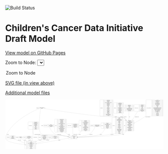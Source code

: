 <link rel='stylesheet' href="assets/style.css">
<link rel='stylesheet' href="https://unpkg.com/leaflet@1.5.1/dist/leaflet.css" integrity="sha512-xwE/Az9zrjBIphAcBb3F6JVqxf46+CDLwfLMHloNu6KEQCAWi6HcDUbeOfBIptF7tcCzusKFjFw2yuvEpDL9wQ==" crossorigin="">
<script type="text/javascript" src="https://code.jquery.com/jquery-3.2.1.min.js"></script>
<script type="text/javascript"  src="https://unpkg.com/leaflet@1.5.1/dist/leaflet.js"></script>
<script type="text/javascript" src="assets/actions.js"></script>

![Build Status](https://github.com/CBIIT/ccdi-model/actions/workflows/model-test-and-deploy.yml/badge.svg)

# Children's Cancer Data Initiative Draft Model

[View model on GitHub Pages](https://cbiit.github.io/ccdi-model/)



Zoom to Node: <select id="node_select">
  <option value="">Zoom to Node</option>
</select>
<div id="model"></div>

<p>
<a href="./model-desc/ccdi-model.svg">SVG file (in view above)</a>
<p>
<a href="./model-desc">Additional model files</a>
<div id='graph' style='display:off;'>
<svg width="5828pt" height="1821pt"
 viewBox="0.00 0.00 5828.40 1821.00" xmlns="http://www.w3.org/2000/svg" xmlns:xlink="http://www.w3.org/1999/xlink">
<g id="graph0" class="graph" transform="scale(1 1) rotate(0) translate(4 1817)">
<title>Perl</title>
<polygon fill="#ffffff" stroke="transparent" points="-4,4 -4,-1817 5824.3987,-1817 5824.3987,4 -4,4"/>
<!-- single_cell_sequencing_file -->
<g id="node1" class="node">
<title>single_cell_sequencing_file</title>
<path fill="none" stroke="#000000" d="M5199.3987,-1214.5C5199.3987,-1214.5 5808.3987,-1214.5 5808.3987,-1214.5 5814.3987,-1214.5 5820.3987,-1220.5 5820.3987,-1226.5 5820.3987,-1226.5 5820.3987,-1800.5 5820.3987,-1800.5 5820.3987,-1806.5 5814.3987,-1812.5 5808.3987,-1812.5 5808.3987,-1812.5 5199.3987,-1812.5 5199.3987,-1812.5 5193.3987,-1812.5 5187.3987,-1806.5 5187.3987,-1800.5 5187.3987,-1800.5 5187.3987,-1226.5 5187.3987,-1226.5 5187.3987,-1220.5 5193.3987,-1214.5 5199.3987,-1214.5"/>
<text text-anchor="middle" x="5293.3987" y="-1509.8" font-family="Times,serif" font-size="14.00" fill="#000000">single_cell_sequencing_file</text>
<polyline fill="none" stroke="#000000" points="5399.3987,-1214.5 5399.3987,-1812.5 "/>
<text text-anchor="middle" x="5409.8987" y="-1509.8" font-family="Times,serif" font-size="14.00" fill="#000000"> </text>
<polyline fill="none" stroke="#000000" points="5420.3987,-1214.5 5420.3987,-1812.5 "/>
<text text-anchor="middle" x="5609.8987" y="-1797.3" font-family="Times,serif" font-size="14.00" fill="#000000">Cell_Barcode</text>
<polyline fill="none" stroke="#000000" points="5420.3987,-1789.5 5799.3987,-1789.5 "/>
<text text-anchor="middle" x="5609.8987" y="-1774.3" font-family="Times,serif" font-size="14.00" fill="#000000">Cryopreserved_Cells_in_Sample</text>
<polyline fill="none" stroke="#000000" points="5420.3987,-1766.5 5799.3987,-1766.5 "/>
<text text-anchor="middle" x="5609.8987" y="-1751.3" font-family="Times,serif" font-size="14.00" fill="#000000">Dissociation_Method</text>
<polyline fill="none" stroke="#000000" points="5420.3987,-1743.5 5799.3987,-1743.5 "/>
<text text-anchor="middle" x="5609.8987" y="-1728.3" font-family="Times,serif" font-size="14.00" fill="#000000">End_Bias</text>
<polyline fill="none" stroke="#000000" points="5420.3987,-1720.5 5799.3987,-1720.5 "/>
<text text-anchor="middle" x="5609.8987" y="-1705.3" font-family="Times,serif" font-size="14.00" fill="#000000">Input_Cells_and_Nuclei</text>
<polyline fill="none" stroke="#000000" points="5420.3987,-1697.5 5799.3987,-1697.5 "/>
<text text-anchor="middle" x="5609.8987" y="-1682.3" font-family="Times,serif" font-size="14.00" fill="#000000">Library_Construction_Method</text>
<polyline fill="none" stroke="#000000" points="5420.3987,-1674.5 5799.3987,-1674.5 "/>
<text text-anchor="middle" x="5609.8987" y="-1659.3" font-family="Times,serif" font-size="14.00" fill="#000000">Library_Preparation_Date</text>
<polyline fill="none" stroke="#000000" points="5420.3987,-1651.5 5799.3987,-1651.5 "/>
<text text-anchor="middle" x="5609.8987" y="-1636.3" font-family="Times,serif" font-size="14.00" fill="#000000">Nucleic_Acid_Capture_Date</text>
<polyline fill="none" stroke="#000000" points="5420.3987,-1628.5 5799.3987,-1628.5 "/>
<text text-anchor="middle" x="5609.8987" y="-1613.3" font-family="Times,serif" font-size="14.00" fill="#000000">Paired_End</text>
<polyline fill="none" stroke="#000000" points="5420.3987,-1605.5 5799.3987,-1605.5 "/>
<text text-anchor="middle" x="5609.8987" y="-1590.3" font-family="Times,serif" font-size="14.00" fill="#000000">Protocols_Link</text>
<polyline fill="none" stroke="#000000" points="5420.3987,-1582.5 5799.3987,-1582.5 "/>
<text text-anchor="middle" x="5609.8987" y="-1567.3" font-family="Times,serif" font-size="14.00" fill="#000000">Read1</text>
<polyline fill="none" stroke="#000000" points="5420.3987,-1559.5 5799.3987,-1559.5 "/>
<text text-anchor="middle" x="5609.8987" y="-1544.3" font-family="Times,serif" font-size="14.00" fill="#000000">Read2</text>
<polyline fill="none" stroke="#000000" points="5420.3987,-1536.5 5799.3987,-1536.5 "/>
<text text-anchor="middle" x="5609.8987" y="-1521.3" font-family="Times,serif" font-size="14.00" fill="#000000">Reverse_Transcription_Primer_Feature_barcoding</text>
<polyline fill="none" stroke="#000000" points="5420.3987,-1513.5 5799.3987,-1513.5 "/>
<text text-anchor="middle" x="5609.8987" y="-1498.3" font-family="Times,serif" font-size="14.00" fill="#000000">Reverse_Transcription_Primer_Oligo_dT_Poly_dT</text>
<polyline fill="none" stroke="#000000" points="5420.3987,-1490.5 5799.3987,-1490.5 "/>
<text text-anchor="middle" x="5609.8987" y="-1475.3" font-family="Times,serif" font-size="14.00" fill="#000000">Reverse_Transcription_Primer_Random</text>
<polyline fill="none" stroke="#000000" points="5420.3987,-1467.5 5799.3987,-1467.5 "/>
<text text-anchor="middle" x="5609.8987" y="-1452.3" font-family="Times,serif" font-size="14.00" fill="#000000">Sequencing_Library_Construction_Date</text>
<polyline fill="none" stroke="#000000" points="5420.3987,-1444.5 5799.3987,-1444.5 "/>
<text text-anchor="middle" x="5609.8987" y="-1429.3" font-family="Times,serif" font-size="14.00" fill="#000000">Single_Cell_Dissociation_Date</text>
<polyline fill="none" stroke="#000000" points="5420.3987,-1421.5 5799.3987,-1421.5 "/>
<text text-anchor="middle" x="5609.8987" y="-1406.3" font-family="Times,serif" font-size="14.00" fill="#000000">Single_Cell_Isolation_Method</text>
<polyline fill="none" stroke="#000000" points="5420.3987,-1398.5 5799.3987,-1398.5 "/>
<text text-anchor="middle" x="5609.8987" y="-1383.3" font-family="Times,serif" font-size="14.00" fill="#000000">Spike_In</text>
<polyline fill="none" stroke="#000000" points="5420.3987,-1375.5 5799.3987,-1375.5 "/>
<text text-anchor="middle" x="5609.8987" y="-1360.3" font-family="Times,serif" font-size="14.00" fill="#000000">Total_Number_of_Input_Cells</text>
<polyline fill="none" stroke="#000000" points="5420.3987,-1352.5 5799.3987,-1352.5 "/>
<text text-anchor="middle" x="5609.8987" y="-1337.3" font-family="Times,serif" font-size="14.00" fill="#000000">UMI</text>
<polyline fill="none" stroke="#000000" points="5420.3987,-1329.5 5799.3987,-1329.5 "/>
<text text-anchor="middle" x="5609.8987" y="-1314.3" font-family="Times,serif" font-size="14.00" fill="#000000">avg_read_length</text>
<polyline fill="none" stroke="#000000" points="5420.3987,-1306.5 5799.3987,-1306.5 "/>
<text text-anchor="middle" x="5609.8987" y="-1291.3" font-family="Times,serif" font-size="14.00" fill="#000000">cDNA_Length</text>
<polyline fill="none" stroke="#000000" points="5420.3987,-1283.5 5799.3987,-1283.5 "/>
<text text-anchor="middle" x="5609.8987" y="-1268.3" font-family="Times,serif" font-size="14.00" fill="#000000">cDNA_Offset</text>
<polyline fill="none" stroke="#000000" points="5420.3987,-1260.5 5799.3987,-1260.5 "/>
<text text-anchor="middle" x="5609.8987" y="-1245.3" font-family="Times,serif" font-size="14.00" fill="#000000">checksum_algorithm</text>
<polyline fill="none" stroke="#000000" points="5420.3987,-1237.5 5799.3987,-1237.5 "/>
<text text-anchor="middle" x="5609.8987" y="-1222.3" font-family="Times,serif" font-size="14.00" fill="#000000">+ 24 properties</text>
<polyline fill="none" stroke="#000000" points="5799.3987,-1214.5 5799.3987,-1812.5 "/>
<text text-anchor="middle" x="5809.8987" y="-1509.8" font-family="Times,serif" font-size="14.00" fill="#000000"> </text>
</g>
<!-- sample -->
<g id="node11" class="node">
<title>sample</title>
<path fill="none" stroke="#000000" d="M4376.8987,-668C4376.8987,-668 4734.8987,-668 4734.8987,-668 4740.8987,-668 4746.8987,-674 4746.8987,-680 4746.8987,-680 4746.8987,-1047 4746.8987,-1047 4746.8987,-1053 4740.8987,-1059 4734.8987,-1059 4734.8987,-1059 4376.8987,-1059 4376.8987,-1059 4370.8987,-1059 4364.8987,-1053 4364.8987,-1047 4364.8987,-1047 4364.8987,-680 4364.8987,-680 4364.8987,-674 4370.8987,-668 4376.8987,-668"/>
<text text-anchor="middle" x="4398.8987" y="-859.8" font-family="Times,serif" font-size="14.00" fill="#000000">sample</text>
<polyline fill="none" stroke="#000000" points="4432.8987,-668 4432.8987,-1059 "/>
<text text-anchor="middle" x="4443.3987" y="-859.8" font-family="Times,serif" font-size="14.00" fill="#000000"> </text>
<polyline fill="none" stroke="#000000" points="4453.8987,-668 4453.8987,-1059 "/>
<text text-anchor="middle" x="4589.8987" y="-1043.8" font-family="Times,serif" font-size="14.00" fill="#000000">alternate_sample_id</text>
<polyline fill="none" stroke="#000000" points="4453.8987,-1036 4725.8987,-1036 "/>
<text text-anchor="middle" x="4589.8987" y="-1020.8" font-family="Times,serif" font-size="14.00" fill="#000000">anatomic_site</text>
<polyline fill="none" stroke="#000000" points="4453.8987,-1013 4725.8987,-1013 "/>
<text text-anchor="middle" x="4589.8987" y="-997.8" font-family="Times,serif" font-size="14.00" fill="#000000">days_to_last_known_disease_status</text>
<polyline fill="none" stroke="#000000" points="4453.8987,-990 4725.8987,-990 "/>
<text text-anchor="middle" x="4589.8987" y="-974.8" font-family="Times,serif" font-size="14.00" fill="#000000">diagnosis_finer_resolution</text>
<polyline fill="none" stroke="#000000" points="4453.8987,-967 4725.8987,-967 "/>
<text text-anchor="middle" x="4589.8987" y="-951.8" font-family="Times,serif" font-size="14.00" fill="#000000">diagnosis_icd_cm</text>
<polyline fill="none" stroke="#000000" points="4453.8987,-944 4725.8987,-944 "/>
<text text-anchor="middle" x="4589.8987" y="-928.8" font-family="Times,serif" font-size="14.00" fill="#000000">diagnosis_icd_o</text>
<polyline fill="none" stroke="#000000" points="4453.8987,-921 4725.8987,-921 "/>
<text text-anchor="middle" x="4589.8987" y="-905.8" font-family="Times,serif" font-size="14.00" fill="#000000">last_known_disease_status</text>
<polyline fill="none" stroke="#000000" points="4453.8987,-898 4725.8987,-898 "/>
<text text-anchor="middle" x="4589.8987" y="-882.8" font-family="Times,serif" font-size="14.00" fill="#000000">participant_age_at_collection</text>
<polyline fill="none" stroke="#000000" points="4453.8987,-875 4725.8987,-875 "/>
<text text-anchor="middle" x="4589.8987" y="-859.8" font-family="Times,serif" font-size="14.00" fill="#000000">sample_description</text>
<polyline fill="none" stroke="#000000" points="4453.8987,-852 4725.8987,-852 "/>
<text text-anchor="middle" x="4589.8987" y="-836.8" font-family="Times,serif" font-size="14.00" fill="#000000">sample_id</text>
<polyline fill="none" stroke="#000000" points="4453.8987,-829 4725.8987,-829 "/>
<text text-anchor="middle" x="4589.8987" y="-813.8" font-family="Times,serif" font-size="14.00" fill="#000000">sample_tumor_status</text>
<polyline fill="none" stroke="#000000" points="4453.8987,-806 4725.8987,-806 "/>
<text text-anchor="middle" x="4589.8987" y="-790.8" font-family="Times,serif" font-size="14.00" fill="#000000">toronto_childhood_cancer_staging</text>
<polyline fill="none" stroke="#000000" points="4453.8987,-783 4725.8987,-783 "/>
<text text-anchor="middle" x="4589.8987" y="-767.8" font-family="Times,serif" font-size="14.00" fill="#000000">tumor_classification</text>
<polyline fill="none" stroke="#000000" points="4453.8987,-760 4725.8987,-760 "/>
<text text-anchor="middle" x="4589.8987" y="-744.8" font-family="Times,serif" font-size="14.00" fill="#000000">tumor_grade</text>
<polyline fill="none" stroke="#000000" points="4453.8987,-737 4725.8987,-737 "/>
<text text-anchor="middle" x="4589.8987" y="-721.8" font-family="Times,serif" font-size="14.00" fill="#000000">tumor_stage_clinical_m</text>
<polyline fill="none" stroke="#000000" points="4453.8987,-714 4725.8987,-714 "/>
<text text-anchor="middle" x="4589.8987" y="-698.8" font-family="Times,serif" font-size="14.00" fill="#000000">tumor_stage_clinical_n</text>
<polyline fill="none" stroke="#000000" points="4453.8987,-691 4725.8987,-691 "/>
<text text-anchor="middle" x="4589.8987" y="-675.8" font-family="Times,serif" font-size="14.00" fill="#000000">tumor_stage_clinical_t</text>
<polyline fill="none" stroke="#000000" points="4725.8987,-668 4725.8987,-1059 "/>
<text text-anchor="middle" x="4736.3987" y="-859.8" font-family="Times,serif" font-size="14.00" fill="#000000"> </text>
</g>
<!-- single_cell_sequencing_file&#45;&gt;sample -->
<g id="edge13" class="edge">
<title>single_cell_sequencing_file&#45;&gt;sample</title>
<path fill="none" stroke="#000000" d="M5187.2342,-1220.8505C5184.1203,-1218.5422 5181.0081,-1216.2581 5177.8987,-1214 5044.451,-1117.0881 4881.6941,-1026.2316 4756.145,-961.3159"/>
<polygon fill="#000000" stroke="#000000" points="4757.6626,-958.1606 4747.1707,-956.6871 4754.4537,-964.3818 4757.6626,-958.1606"/>
<text text-anchor="middle" x="5254.3987" y="-1184.8" font-family="Times,serif" font-size="14.00" fill="#000000">of_single_cell_sequencing_file</text>
</g>
<!-- family_relationship -->
<g id="node2" class="node">
<title>family_relationship</title>
<path fill="none" stroke="#000000" d="M1421.3987,-817.5C1421.3987,-817.5 1790.3987,-817.5 1790.3987,-817.5 1796.3987,-817.5 1802.3987,-823.5 1802.3987,-829.5 1802.3987,-829.5 1802.3987,-897.5 1802.3987,-897.5 1802.3987,-903.5 1796.3987,-909.5 1790.3987,-909.5 1790.3987,-909.5 1421.3987,-909.5 1421.3987,-909.5 1415.3987,-909.5 1409.3987,-903.5 1409.3987,-897.5 1409.3987,-897.5 1409.3987,-829.5 1409.3987,-829.5 1409.3987,-823.5 1415.3987,-817.5 1421.3987,-817.5"/>
<text text-anchor="middle" x="1486.3987" y="-859.8" font-family="Times,serif" font-size="14.00" fill="#000000">family_relationship</text>
<polyline fill="none" stroke="#000000" points="1563.3987,-817.5 1563.3987,-909.5 "/>
<text text-anchor="middle" x="1573.8987" y="-859.8" font-family="Times,serif" font-size="14.00" fill="#000000"> </text>
<polyline fill="none" stroke="#000000" points="1584.3987,-817.5 1584.3987,-909.5 "/>
<text text-anchor="middle" x="1682.8987" y="-894.3" font-family="Times,serif" font-size="14.00" fill="#000000">family_id</text>
<polyline fill="none" stroke="#000000" points="1584.3987,-886.5 1781.3987,-886.5 "/>
<text text-anchor="middle" x="1682.8987" y="-871.3" font-family="Times,serif" font-size="14.00" fill="#000000">family_relationship_id</text>
<polyline fill="none" stroke="#000000" points="1584.3987,-863.5 1781.3987,-863.5 "/>
<text text-anchor="middle" x="1682.8987" y="-848.3" font-family="Times,serif" font-size="14.00" fill="#000000">related_to_participant_id</text>
<polyline fill="none" stroke="#000000" points="1584.3987,-840.5 1781.3987,-840.5 "/>
<text text-anchor="middle" x="1682.8987" y="-825.3" font-family="Times,serif" font-size="14.00" fill="#000000">relationship</text>
<polyline fill="none" stroke="#000000" points="1781.3987,-817.5 1781.3987,-909.5 "/>
<text text-anchor="middle" x="1791.8987" y="-859.8" font-family="Times,serif" font-size="14.00" fill="#000000"> </text>
</g>
<!-- participant -->
<g id="node7" class="node">
<title>participant</title>
<path fill="none" stroke="#000000" d="M2333.8987,-374.5C2333.8987,-374.5 2637.8987,-374.5 2637.8987,-374.5 2643.8987,-374.5 2649.8987,-380.5 2649.8987,-386.5 2649.8987,-386.5 2649.8987,-477.5 2649.8987,-477.5 2649.8987,-483.5 2643.8987,-489.5 2637.8987,-489.5 2637.8987,-489.5 2333.8987,-489.5 2333.8987,-489.5 2327.8987,-489.5 2321.8987,-483.5 2321.8987,-477.5 2321.8987,-477.5 2321.8987,-386.5 2321.8987,-386.5 2321.8987,-380.5 2327.8987,-374.5 2333.8987,-374.5"/>
<text text-anchor="middle" x="2369.8987" y="-428.3" font-family="Times,serif" font-size="14.00" fill="#000000">participant</text>
<polyline fill="none" stroke="#000000" points="2417.8987,-374.5 2417.8987,-489.5 "/>
<text text-anchor="middle" x="2428.3987" y="-428.3" font-family="Times,serif" font-size="14.00" fill="#000000"> </text>
<polyline fill="none" stroke="#000000" points="2438.8987,-374.5 2438.8987,-489.5 "/>
<text text-anchor="middle" x="2533.8987" y="-474.3" font-family="Times,serif" font-size="14.00" fill="#000000">alternate_participant_id</text>
<polyline fill="none" stroke="#000000" points="2438.8987,-466.5 2628.8987,-466.5 "/>
<text text-anchor="middle" x="2533.8987" y="-451.3" font-family="Times,serif" font-size="14.00" fill="#000000">ethnicity</text>
<polyline fill="none" stroke="#000000" points="2438.8987,-443.5 2628.8987,-443.5 "/>
<text text-anchor="middle" x="2533.8987" y="-428.3" font-family="Times,serif" font-size="14.00" fill="#000000">gender</text>
<polyline fill="none" stroke="#000000" points="2438.8987,-420.5 2628.8987,-420.5 "/>
<text text-anchor="middle" x="2533.8987" y="-405.3" font-family="Times,serif" font-size="14.00" fill="#000000">participant_id</text>
<polyline fill="none" stroke="#000000" points="2438.8987,-397.5 2628.8987,-397.5 "/>
<text text-anchor="middle" x="2533.8987" y="-382.3" font-family="Times,serif" font-size="14.00" fill="#000000">race</text>
<polyline fill="none" stroke="#000000" points="2628.8987,-374.5 2628.8987,-489.5 "/>
<text text-anchor="middle" x="2639.3987" y="-428.3" font-family="Times,serif" font-size="14.00" fill="#000000"> </text>
</g>
<!-- family_relationship&#45;&gt;participant -->
<g id="edge21" class="edge">
<title>family_relationship&#45;&gt;participant</title>
<path fill="none" stroke="#000000" d="M1623.9597,-817.3037C1652.7653,-750.1011 1715.7481,-626.5906 1810.8987,-564 1852.4591,-536.6614 2125.9341,-488.9817 2311.7832,-459.0274"/>
<polygon fill="#000000" stroke="#000000" points="2312.3559,-462.4804 2321.6732,-457.4368 2311.2443,-455.5692 2312.3559,-462.4804"/>
<text text-anchor="middle" x="1985.3987" y="-534.8" font-family="Times,serif" font-size="14.00" fill="#000000">of_family_relationship</text>
</g>
<!-- study_personnel -->
<g id="node3" class="node">
<title>study_personnel</title>
<path fill="none" stroke="#000000" d="M50.3987,-374.5C50.3987,-374.5 357.3987,-374.5 357.3987,-374.5 363.3987,-374.5 369.3987,-380.5 369.3987,-386.5 369.3987,-386.5 369.3987,-477.5 369.3987,-477.5 369.3987,-483.5 363.3987,-489.5 357.3987,-489.5 357.3987,-489.5 50.3987,-489.5 50.3987,-489.5 44.3987,-489.5 38.3987,-483.5 38.3987,-477.5 38.3987,-477.5 38.3987,-386.5 38.3987,-386.5 38.3987,-380.5 44.3987,-374.5 50.3987,-374.5"/>
<text text-anchor="middle" x="105.3987" y="-428.3" font-family="Times,serif" font-size="14.00" fill="#000000">study_personnel</text>
<polyline fill="none" stroke="#000000" points="172.3987,-374.5 172.3987,-489.5 "/>
<text text-anchor="middle" x="182.8987" y="-428.3" font-family="Times,serif" font-size="14.00" fill="#000000"> </text>
<polyline fill="none" stroke="#000000" points="193.3987,-374.5 193.3987,-489.5 "/>
<text text-anchor="middle" x="270.8987" y="-474.3" font-family="Times,serif" font-size="14.00" fill="#000000">email_address</text>
<polyline fill="none" stroke="#000000" points="193.3987,-466.5 348.3987,-466.5 "/>
<text text-anchor="middle" x="270.8987" y="-451.3" font-family="Times,serif" font-size="14.00" fill="#000000">institution</text>
<polyline fill="none" stroke="#000000" points="193.3987,-443.5 348.3987,-443.5 "/>
<text text-anchor="middle" x="270.8987" y="-428.3" font-family="Times,serif" font-size="14.00" fill="#000000">personnel_name</text>
<polyline fill="none" stroke="#000000" points="193.3987,-420.5 348.3987,-420.5 "/>
<text text-anchor="middle" x="270.8987" y="-405.3" font-family="Times,serif" font-size="14.00" fill="#000000">personnel_type</text>
<polyline fill="none" stroke="#000000" points="193.3987,-397.5 348.3987,-397.5 "/>
<text text-anchor="middle" x="270.8987" y="-382.3" font-family="Times,serif" font-size="14.00" fill="#000000">study_personnel_id</text>
<polyline fill="none" stroke="#000000" points="348.3987,-374.5 348.3987,-489.5 "/>
<text text-anchor="middle" x="358.8987" y="-428.3" font-family="Times,serif" font-size="14.00" fill="#000000"> </text>
</g>
<!-- study -->
<g id="node10" class="node">
<title>study</title>
<path fill="none" stroke="#000000" d="M725.8987,-.5C725.8987,-.5 1115.8987,-.5 1115.8987,-.5 1121.8987,-.5 1127.8987,-6.5 1127.8987,-12.5 1127.8987,-12.5 1127.8987,-287.5 1127.8987,-287.5 1127.8987,-293.5 1121.8987,-299.5 1115.8987,-299.5 1115.8987,-299.5 725.8987,-299.5 725.8987,-299.5 719.8987,-299.5 713.8987,-293.5 713.8987,-287.5 713.8987,-287.5 713.8987,-12.5 713.8987,-12.5 713.8987,-6.5 719.8987,-.5 725.8987,-.5"/>
<text text-anchor="middle" x="741.8987" y="-146.3" font-family="Times,serif" font-size="14.00" fill="#000000">study</text>
<polyline fill="none" stroke="#000000" points="769.8987,-.5 769.8987,-299.5 "/>
<text text-anchor="middle" x="780.3987" y="-146.3" font-family="Times,serif" font-size="14.00" fill="#000000"> </text>
<polyline fill="none" stroke="#000000" points="790.8987,-.5 790.8987,-299.5 "/>
<text text-anchor="middle" x="948.8987" y="-284.3" font-family="Times,serif" font-size="14.00" fill="#000000">acl</text>
<polyline fill="none" stroke="#000000" points="790.8987,-276.5 1106.8987,-276.5 "/>
<text text-anchor="middle" x="948.8987" y="-261.3" font-family="Times,serif" font-size="14.00" fill="#000000">consent</text>
<polyline fill="none" stroke="#000000" points="790.8987,-253.5 1106.8987,-253.5 "/>
<text text-anchor="middle" x="948.8987" y="-238.3" font-family="Times,serif" font-size="14.00" fill="#000000">consent_number</text>
<polyline fill="none" stroke="#000000" points="790.8987,-230.5 1106.8987,-230.5 "/>
<text text-anchor="middle" x="948.8987" y="-215.3" font-family="Times,serif" font-size="14.00" fill="#000000">experimental_strategy_and_data_subtype</text>
<polyline fill="none" stroke="#000000" points="790.8987,-207.5 1106.8987,-207.5 "/>
<text text-anchor="middle" x="948.8987" y="-192.3" font-family="Times,serif" font-size="14.00" fill="#000000">external_url</text>
<polyline fill="none" stroke="#000000" points="790.8987,-184.5 1106.8987,-184.5 "/>
<text text-anchor="middle" x="948.8987" y="-169.3" font-family="Times,serif" font-size="14.00" fill="#000000">phs_accession</text>
<polyline fill="none" stroke="#000000" points="790.8987,-161.5 1106.8987,-161.5 "/>
<text text-anchor="middle" x="948.8987" y="-146.3" font-family="Times,serif" font-size="14.00" fill="#000000">size_of_data_being_uploaded</text>
<polyline fill="none" stroke="#000000" points="790.8987,-138.5 1106.8987,-138.5 "/>
<text text-anchor="middle" x="948.8987" y="-123.3" font-family="Times,serif" font-size="14.00" fill="#000000">study_acronym</text>
<polyline fill="none" stroke="#000000" points="790.8987,-115.5 1106.8987,-115.5 "/>
<text text-anchor="middle" x="948.8987" y="-100.3" font-family="Times,serif" font-size="14.00" fill="#000000">study_data_types</text>
<polyline fill="none" stroke="#000000" points="790.8987,-92.5 1106.8987,-92.5 "/>
<text text-anchor="middle" x="948.8987" y="-77.3" font-family="Times,serif" font-size="14.00" fill="#000000">study_description</text>
<polyline fill="none" stroke="#000000" points="790.8987,-69.5 1106.8987,-69.5 "/>
<text text-anchor="middle" x="948.8987" y="-54.3" font-family="Times,serif" font-size="14.00" fill="#000000">study_id</text>
<polyline fill="none" stroke="#000000" points="790.8987,-46.5 1106.8987,-46.5 "/>
<text text-anchor="middle" x="948.8987" y="-31.3" font-family="Times,serif" font-size="14.00" fill="#000000">study_name</text>
<polyline fill="none" stroke="#000000" points="790.8987,-23.5 1106.8987,-23.5 "/>
<text text-anchor="middle" x="948.8987" y="-8.3" font-family="Times,serif" font-size="14.00" fill="#000000">study_short_title</text>
<polyline fill="none" stroke="#000000" points="1106.8987,-.5 1106.8987,-299.5 "/>
<text text-anchor="middle" x="1117.3987" y="-146.3" font-family="Times,serif" font-size="14.00" fill="#000000"> </text>
</g>
<!-- study_personnel&#45;&gt;study -->
<g id="edge3" class="edge">
<title>study_personnel&#45;&gt;study</title>
<path fill="none" stroke="#000000" d="M324.5558,-374.2972C342.3411,-366.2397 360.5227,-358.2464 377.8987,-351 484.1798,-306.6771 604.0727,-261.7736 704.1141,-225.6842"/>
<polygon fill="#000000" stroke="#000000" points="705.5103,-228.9015 713.7324,-222.2195 703.138,-222.3157 705.5103,-228.9015"/>
<text text-anchor="middle" x="520.3987" y="-321.8" font-family="Times,serif" font-size="14.00" fill="#000000">of_study_personnel</text>
</g>
<!-- publication -->
<g id="node4" class="node">
<title>publication</title>
<path fill="none" stroke="#000000" d="M399.3987,-409C399.3987,-409 632.3987,-409 632.3987,-409 638.3987,-409 644.3987,-415 644.3987,-421 644.3987,-421 644.3987,-443 644.3987,-443 644.3987,-449 638.3987,-455 632.3987,-455 632.3987,-455 399.3987,-455 399.3987,-455 393.3987,-455 387.3987,-449 387.3987,-443 387.3987,-443 387.3987,-421 387.3987,-421 387.3987,-415 393.3987,-409 399.3987,-409"/>
<text text-anchor="middle" x="435.8987" y="-428.3" font-family="Times,serif" font-size="14.00" fill="#000000">publication</text>
<polyline fill="none" stroke="#000000" points="484.3987,-409 484.3987,-455 "/>
<text text-anchor="middle" x="494.8987" y="-428.3" font-family="Times,serif" font-size="14.00" fill="#000000"> </text>
<polyline fill="none" stroke="#000000" points="505.3987,-409 505.3987,-455 "/>
<text text-anchor="middle" x="564.3987" y="-439.8" font-family="Times,serif" font-size="14.00" fill="#000000">publication_id</text>
<polyline fill="none" stroke="#000000" points="505.3987,-432 623.3987,-432 "/>
<text text-anchor="middle" x="564.3987" y="-416.8" font-family="Times,serif" font-size="14.00" fill="#000000">pubmed_id</text>
<polyline fill="none" stroke="#000000" points="623.3987,-409 623.3987,-455 "/>
<text text-anchor="middle" x="633.8987" y="-428.3" font-family="Times,serif" font-size="14.00" fill="#000000"> </text>
</g>
<!-- publication&#45;&gt;study -->
<g id="edge16" class="edge">
<title>publication&#45;&gt;study</title>
<path fill="none" stroke="#000000" d="M549.0415,-408.9228C584.5688,-384.1853 644.1643,-342.6891 705.3547,-300.0825"/>
<polygon fill="#000000" stroke="#000000" points="707.3977,-302.9249 713.6043,-294.3383 703.3977,-297.1802 707.3977,-302.9249"/>
<text text-anchor="middle" x="721.8987" y="-321.8" font-family="Times,serif" font-size="14.00" fill="#000000">of_publication</text>
</g>
<!-- sequencing_file -->
<g id="node5" class="node">
<title>sequencing_file</title>
<path fill="none" stroke="#000000" d="M3497.3987,-1214.5C3497.3987,-1214.5 3966.3987,-1214.5 3966.3987,-1214.5 3972.3987,-1214.5 3978.3987,-1220.5 3978.3987,-1226.5 3978.3987,-1226.5 3978.3987,-1800.5 3978.3987,-1800.5 3978.3987,-1806.5 3972.3987,-1812.5 3966.3987,-1812.5 3966.3987,-1812.5 3497.3987,-1812.5 3497.3987,-1812.5 3491.3987,-1812.5 3485.3987,-1806.5 3485.3987,-1800.5 3485.3987,-1800.5 3485.3987,-1226.5 3485.3987,-1226.5 3485.3987,-1220.5 3491.3987,-1214.5 3497.3987,-1214.5"/>
<text text-anchor="middle" x="3549.3987" y="-1509.8" font-family="Times,serif" font-size="14.00" fill="#000000">sequencing_file</text>
<polyline fill="none" stroke="#000000" points="3613.3987,-1214.5 3613.3987,-1812.5 "/>
<text text-anchor="middle" x="3623.8987" y="-1509.8" font-family="Times,serif" font-size="14.00" fill="#000000"> </text>
<polyline fill="none" stroke="#000000" points="3634.3987,-1214.5 3634.3987,-1812.5 "/>
<text text-anchor="middle" x="3795.8987" y="-1797.3" font-family="Times,serif" font-size="14.00" fill="#000000">avg_read_length</text>
<polyline fill="none" stroke="#000000" points="3634.3987,-1789.5 3957.3987,-1789.5 "/>
<text text-anchor="middle" x="3795.8987" y="-1774.3" font-family="Times,serif" font-size="14.00" fill="#000000">checksum_algorithm</text>
<polyline fill="none" stroke="#000000" points="3634.3987,-1766.5 3957.3987,-1766.5 "/>
<text text-anchor="middle" x="3795.8987" y="-1751.3" font-family="Times,serif" font-size="14.00" fill="#000000">checksum_value</text>
<polyline fill="none" stroke="#000000" points="3634.3987,-1743.5 3957.3987,-1743.5 "/>
<text text-anchor="middle" x="3795.8987" y="-1728.3" font-family="Times,serif" font-size="14.00" fill="#000000">coverage</text>
<polyline fill="none" stroke="#000000" points="3634.3987,-1720.5 3957.3987,-1720.5 "/>
<text text-anchor="middle" x="3795.8987" y="-1705.3" font-family="Times,serif" font-size="14.00" fill="#000000">custom_assembly_fasta_file_for_alignment</text>
<polyline fill="none" stroke="#000000" points="3634.3987,-1697.5 3957.3987,-1697.5 "/>
<text text-anchor="middle" x="3795.8987" y="-1682.3" font-family="Times,serif" font-size="14.00" fill="#000000">dcf_indexd_guid</text>
<polyline fill="none" stroke="#000000" points="3634.3987,-1674.5 3957.3987,-1674.5 "/>
<text text-anchor="middle" x="3795.8987" y="-1659.3" font-family="Times,serif" font-size="14.00" fill="#000000">design_description</text>
<polyline fill="none" stroke="#000000" points="3634.3987,-1651.5 3957.3987,-1651.5 "/>
<text text-anchor="middle" x="3795.8987" y="-1636.3" font-family="Times,serif" font-size="14.00" fill="#000000">file_description</text>
<polyline fill="none" stroke="#000000" points="3634.3987,-1628.5 3957.3987,-1628.5 "/>
<text text-anchor="middle" x="3795.8987" y="-1613.3" font-family="Times,serif" font-size="14.00" fill="#000000">file_mapping_level</text>
<polyline fill="none" stroke="#000000" points="3634.3987,-1605.5 3957.3987,-1605.5 "/>
<text text-anchor="middle" x="3795.8987" y="-1590.3" font-family="Times,serif" font-size="14.00" fill="#000000">file_name</text>
<polyline fill="none" stroke="#000000" points="3634.3987,-1582.5 3957.3987,-1582.5 "/>
<text text-anchor="middle" x="3795.8987" y="-1567.3" font-family="Times,serif" font-size="14.00" fill="#000000">file_size</text>
<polyline fill="none" stroke="#000000" points="3634.3987,-1559.5 3957.3987,-1559.5 "/>
<text text-anchor="middle" x="3795.8987" y="-1544.3" font-family="Times,serif" font-size="14.00" fill="#000000">file_type</text>
<polyline fill="none" stroke="#000000" points="3634.3987,-1536.5 3957.3987,-1536.5 "/>
<text text-anchor="middle" x="3795.8987" y="-1521.3" font-family="Times,serif" font-size="14.00" fill="#000000">file_url_in_cds</text>
<polyline fill="none" stroke="#000000" points="3634.3987,-1513.5 3957.3987,-1513.5 "/>
<text text-anchor="middle" x="3795.8987" y="-1498.3" font-family="Times,serif" font-size="14.00" fill="#000000">instrument_model</text>
<polyline fill="none" stroke="#000000" points="3634.3987,-1490.5 3957.3987,-1490.5 "/>
<text text-anchor="middle" x="3795.8987" y="-1475.3" font-family="Times,serif" font-size="14.00" fill="#000000">library_id</text>
<polyline fill="none" stroke="#000000" points="3634.3987,-1467.5 3957.3987,-1467.5 "/>
<text text-anchor="middle" x="3795.8987" y="-1452.3" font-family="Times,serif" font-size="14.00" fill="#000000">library_layout</text>
<polyline fill="none" stroke="#000000" points="3634.3987,-1444.5 3957.3987,-1444.5 "/>
<text text-anchor="middle" x="3795.8987" y="-1429.3" font-family="Times,serif" font-size="14.00" fill="#000000">library_selection</text>
<polyline fill="none" stroke="#000000" points="3634.3987,-1421.5 3957.3987,-1421.5 "/>
<text text-anchor="middle" x="3795.8987" y="-1406.3" font-family="Times,serif" font-size="14.00" fill="#000000">library_source</text>
<polyline fill="none" stroke="#000000" points="3634.3987,-1398.5 3957.3987,-1398.5 "/>
<text text-anchor="middle" x="3795.8987" y="-1383.3" font-family="Times,serif" font-size="14.00" fill="#000000">library_strategy</text>
<polyline fill="none" stroke="#000000" points="3634.3987,-1375.5 3957.3987,-1375.5 "/>
<text text-anchor="middle" x="3795.8987" y="-1360.3" font-family="Times,serif" font-size="14.00" fill="#000000">md5sum</text>
<polyline fill="none" stroke="#000000" points="3634.3987,-1352.5 3957.3987,-1352.5 "/>
<text text-anchor="middle" x="3795.8987" y="-1337.3" font-family="Times,serif" font-size="14.00" fill="#000000">number_of_bp</text>
<polyline fill="none" stroke="#000000" points="3634.3987,-1329.5 3957.3987,-1329.5 "/>
<text text-anchor="middle" x="3795.8987" y="-1314.3" font-family="Times,serif" font-size="14.00" fill="#000000">number_of_reads</text>
<polyline fill="none" stroke="#000000" points="3634.3987,-1306.5 3957.3987,-1306.5 "/>
<text text-anchor="middle" x="3795.8987" y="-1291.3" font-family="Times,serif" font-size="14.00" fill="#000000">platform</text>
<polyline fill="none" stroke="#000000" points="3634.3987,-1283.5 3957.3987,-1283.5 "/>
<text text-anchor="middle" x="3795.8987" y="-1268.3" font-family="Times,serif" font-size="14.00" fill="#000000">reference_genome_assembly</text>
<polyline fill="none" stroke="#000000" points="3634.3987,-1260.5 3957.3987,-1260.5 "/>
<text text-anchor="middle" x="3795.8987" y="-1245.3" font-family="Times,serif" font-size="14.00" fill="#000000">sequence_alignment_software</text>
<polyline fill="none" stroke="#000000" points="3634.3987,-1237.5 3957.3987,-1237.5 "/>
<text text-anchor="middle" x="3795.8987" y="-1222.3" font-family="Times,serif" font-size="14.00" fill="#000000">+ 1 properties</text>
<polyline fill="none" stroke="#000000" points="3957.3987,-1214.5 3957.3987,-1812.5 "/>
<text text-anchor="middle" x="3967.8987" y="-1509.8" font-family="Times,serif" font-size="14.00" fill="#000000"> </text>
</g>
<!-- sequencing_file&#45;&gt;sample -->
<g id="edge9" class="edge">
<title>sequencing_file&#45;&gt;sample</title>
<path fill="none" stroke="#000000" d="M3978.4188,-1218.811C3981.2275,-1217.1636 3984.0542,-1215.5592 3986.8987,-1214 3991.4355,-1211.5132 4351.5143,-1165.7468 4355.8987,-1163 4394.1976,-1139.0055 4426.8136,-1104.6833 4453.9026,-1067.7786"/>
<polygon fill="#000000" stroke="#000000" points="4456.9568,-1069.5264 4459.954,-1059.3643 4451.2738,-1065.4392 4456.9568,-1069.5264"/>
<text text-anchor="middle" x="4292.3987" y="-1184.8" font-family="Times,serif" font-size="14.00" fill="#000000">of_sequencing_file</text>
</g>
<!-- exposure -->
<g id="node6" class="node">
<title>exposure</title>
<path fill="none" stroke="#000000" d="M1832.3987,-622C1832.3987,-622 2243.3987,-622 2243.3987,-622 2249.3987,-622 2255.3987,-628 2255.3987,-634 2255.3987,-634 2255.3987,-1093 2255.3987,-1093 2255.3987,-1099 2249.3987,-1105 2243.3987,-1105 2243.3987,-1105 1832.3987,-1105 1832.3987,-1105 1826.3987,-1105 1820.3987,-1099 1820.3987,-1093 1820.3987,-1093 1820.3987,-634 1820.3987,-634 1820.3987,-628 1826.3987,-622 1832.3987,-622"/>
<text text-anchor="middle" x="1861.3987" y="-859.8" font-family="Times,serif" font-size="14.00" fill="#000000">exposure</text>
<polyline fill="none" stroke="#000000" points="1902.3987,-622 1902.3987,-1105 "/>
<text text-anchor="middle" x="1912.8987" y="-859.8" font-family="Times,serif" font-size="14.00" fill="#000000"> </text>
<polyline fill="none" stroke="#000000" points="1923.3987,-622 1923.3987,-1105 "/>
<text text-anchor="middle" x="2078.8987" y="-1089.8" font-family="Times,serif" font-size="14.00" fill="#000000">alcohol_days_per_week</text>
<polyline fill="none" stroke="#000000" points="1923.3987,-1082 2234.3987,-1082 "/>
<text text-anchor="middle" x="2078.8987" y="-1066.8" font-family="Times,serif" font-size="14.00" fill="#000000">alcohol_drinks_per_day</text>
<polyline fill="none" stroke="#000000" points="1923.3987,-1059 2234.3987,-1059 "/>
<text text-anchor="middle" x="2078.8987" y="-1043.8" font-family="Times,serif" font-size="14.00" fill="#000000">alcohol_history</text>
<polyline fill="none" stroke="#000000" points="1923.3987,-1036 2234.3987,-1036 "/>
<text text-anchor="middle" x="2078.8987" y="-1020.8" font-family="Times,serif" font-size="14.00" fill="#000000">alcohol_intensity</text>
<polyline fill="none" stroke="#000000" points="1923.3987,-1013 2234.3987,-1013 "/>
<text text-anchor="middle" x="2078.8987" y="-997.8" font-family="Times,serif" font-size="14.00" fill="#000000">asbestos_exposure</text>
<polyline fill="none" stroke="#000000" points="1923.3987,-990 2234.3987,-990 "/>
<text text-anchor="middle" x="2078.8987" y="-974.8" font-family="Times,serif" font-size="14.00" fill="#000000">cigarettes_per_day</text>
<polyline fill="none" stroke="#000000" points="1923.3987,-967 2234.3987,-967 "/>
<text text-anchor="middle" x="2078.8987" y="-951.8" font-family="Times,serif" font-size="14.00" fill="#000000">coal_dust_exposure</text>
<polyline fill="none" stroke="#000000" points="1923.3987,-944 2234.3987,-944 "/>
<text text-anchor="middle" x="2078.8987" y="-928.8" font-family="Times,serif" font-size="14.00" fill="#000000">environmental_tobacco_smoke_exposure</text>
<polyline fill="none" stroke="#000000" points="1923.3987,-921 2234.3987,-921 "/>
<text text-anchor="middle" x="2078.8987" y="-905.8" font-family="Times,serif" font-size="14.00" fill="#000000">exposure_id</text>
<polyline fill="none" stroke="#000000" points="1923.3987,-898 2234.3987,-898 "/>
<text text-anchor="middle" x="2078.8987" y="-882.8" font-family="Times,serif" font-size="14.00" fill="#000000">pack_years_smoked</text>
<polyline fill="none" stroke="#000000" points="1923.3987,-875 2234.3987,-875 "/>
<text text-anchor="middle" x="2078.8987" y="-859.8" font-family="Times,serif" font-size="14.00" fill="#000000">radon_exposure</text>
<polyline fill="none" stroke="#000000" points="1923.3987,-852 2234.3987,-852 "/>
<text text-anchor="middle" x="2078.8987" y="-836.8" font-family="Times,serif" font-size="14.00" fill="#000000">respirable_crystalline_silica_exposure</text>
<polyline fill="none" stroke="#000000" points="1923.3987,-829 2234.3987,-829 "/>
<text text-anchor="middle" x="2078.8987" y="-813.8" font-family="Times,serif" font-size="14.00" fill="#000000">smoking_frequency</text>
<polyline fill="none" stroke="#000000" points="1923.3987,-806 2234.3987,-806 "/>
<text text-anchor="middle" x="2078.8987" y="-790.8" font-family="Times,serif" font-size="14.00" fill="#000000">start_days_from_index</text>
<polyline fill="none" stroke="#000000" points="1923.3987,-783 2234.3987,-783 "/>
<text text-anchor="middle" x="2078.8987" y="-767.8" font-family="Times,serif" font-size="14.00" fill="#000000">time_between_waking_and_first_smoke</text>
<polyline fill="none" stroke="#000000" points="1923.3987,-760 2234.3987,-760 "/>
<text text-anchor="middle" x="2078.8987" y="-744.8" font-family="Times,serif" font-size="14.00" fill="#000000">tobacco_smoking_onset_year</text>
<polyline fill="none" stroke="#000000" points="1923.3987,-737 2234.3987,-737 "/>
<text text-anchor="middle" x="2078.8987" y="-721.8" font-family="Times,serif" font-size="14.00" fill="#000000">tobacco_smoking_quit_year</text>
<polyline fill="none" stroke="#000000" points="1923.3987,-714 2234.3987,-714 "/>
<text text-anchor="middle" x="2078.8987" y="-698.8" font-family="Times,serif" font-size="14.00" fill="#000000">tobacco_smoking_status</text>
<polyline fill="none" stroke="#000000" points="1923.3987,-691 2234.3987,-691 "/>
<text text-anchor="middle" x="2078.8987" y="-675.8" font-family="Times,serif" font-size="14.00" fill="#000000">type_of_smoke_exposure</text>
<polyline fill="none" stroke="#000000" points="1923.3987,-668 2234.3987,-668 "/>
<text text-anchor="middle" x="2078.8987" y="-652.8" font-family="Times,serif" font-size="14.00" fill="#000000">type_of_tobacco_used</text>
<polyline fill="none" stroke="#000000" points="1923.3987,-645 2234.3987,-645 "/>
<text text-anchor="middle" x="2078.8987" y="-629.8" font-family="Times,serif" font-size="14.00" fill="#000000">years_smoked</text>
<polyline fill="none" stroke="#000000" points="2234.3987,-622 2234.3987,-1105 "/>
<text text-anchor="middle" x="2244.8987" y="-859.8" font-family="Times,serif" font-size="14.00" fill="#000000"> </text>
</g>
<!-- exposure&#45;&gt;participant -->
<g id="edge15" class="edge">
<title>exposure&#45;&gt;participant</title>
<path fill="none" stroke="#000000" d="M2206.6052,-621.911C2224.9212,-601.3697 2244.1257,-581.7094 2263.8987,-564 2292.874,-538.0486 2327.7036,-514.5279 2361.0927,-494.7706"/>
<polygon fill="#000000" stroke="#000000" points="2363.1347,-497.6312 2370.0041,-489.565 2359.6039,-491.5868 2363.1347,-497.6312"/>
<text text-anchor="middle" x="2346.3987" y="-534.8" font-family="Times,serif" font-size="14.00" fill="#000000">of_exposure</text>
</g>
<!-- participant&#45;&gt;study -->
<g id="edge12" class="edge">
<title>participant&#45;&gt;study</title>
<path fill="none" stroke="#000000" d="M2321.7424,-402.4204C2037.8665,-351.2683 1455.2892,-246.2927 1138.1928,-189.1546"/>
<polygon fill="#000000" stroke="#000000" points="1138.4197,-185.6392 1127.9575,-187.3103 1137.1783,-192.5282 1138.4197,-185.6392"/>
<text text-anchor="middle" x="1986.3987" y="-321.8" font-family="Times,serif" font-size="14.00" fill="#000000">of_participant</text>
</g>
<!-- study_arm -->
<g id="node8" class="node">
<title>study_arm</title>
<path fill="none" stroke="#000000" d="M674.3987,-386C674.3987,-386 971.3987,-386 971.3987,-386 977.3987,-386 983.3987,-392 983.3987,-398 983.3987,-398 983.3987,-466 983.3987,-466 983.3987,-472 977.3987,-478 971.3987,-478 971.3987,-478 674.3987,-478 674.3987,-478 668.3987,-478 662.3987,-472 662.3987,-466 662.3987,-466 662.3987,-398 662.3987,-398 662.3987,-392 668.3987,-386 674.3987,-386"/>
<text text-anchor="middle" x="708.3987" y="-428.3" font-family="Times,serif" font-size="14.00" fill="#000000">study_arm</text>
<polyline fill="none" stroke="#000000" points="754.3987,-386 754.3987,-478 "/>
<text text-anchor="middle" x="764.8987" y="-428.3" font-family="Times,serif" font-size="14.00" fill="#000000"> </text>
<polyline fill="none" stroke="#000000" points="775.3987,-386 775.3987,-478 "/>
<text text-anchor="middle" x="868.8987" y="-462.8" font-family="Times,serif" font-size="14.00" fill="#000000">clinical_trial_arm</text>
<polyline fill="none" stroke="#000000" points="775.3987,-455 962.3987,-455 "/>
<text text-anchor="middle" x="868.8987" y="-439.8" font-family="Times,serif" font-size="14.00" fill="#000000">clinical_trial_identifier</text>
<polyline fill="none" stroke="#000000" points="775.3987,-432 962.3987,-432 "/>
<text text-anchor="middle" x="868.8987" y="-416.8" font-family="Times,serif" font-size="14.00" fill="#000000">clinical_trial_repository</text>
<polyline fill="none" stroke="#000000" points="775.3987,-409 962.3987,-409 "/>
<text text-anchor="middle" x="868.8987" y="-393.8" font-family="Times,serif" font-size="14.00" fill="#000000">study_arm_id</text>
<polyline fill="none" stroke="#000000" points="962.3987,-386 962.3987,-478 "/>
<text text-anchor="middle" x="972.8987" y="-428.3" font-family="Times,serif" font-size="14.00" fill="#000000"> </text>
</g>
<!-- study_arm&#45;&gt;study -->
<g id="edge24" class="edge">
<title>study_arm&#45;&gt;study</title>
<path fill="none" stroke="#000000" d="M838.9717,-385.7492C846.4604,-364.2 855.8588,-337.1555 865.5949,-309.1393"/>
<polygon fill="#000000" stroke="#000000" points="868.9308,-310.2023 868.9074,-299.6075 862.3187,-307.9045 868.9308,-310.2023"/>
<text text-anchor="middle" x="909.3987" y="-321.8" font-family="Times,serif" font-size="14.00" fill="#000000">of_study_arm</text>
</g>
<!-- therapeutic_procedure -->
<g id="node9" class="node">
<title>therapeutic_procedure</title>
<path fill="none" stroke="#000000" d="M2285.3987,-794.5C2285.3987,-794.5 2686.3987,-794.5 2686.3987,-794.5 2692.3987,-794.5 2698.3987,-800.5 2698.3987,-806.5 2698.3987,-806.5 2698.3987,-920.5 2698.3987,-920.5 2698.3987,-926.5 2692.3987,-932.5 2686.3987,-932.5 2686.3987,-932.5 2285.3987,-932.5 2285.3987,-932.5 2279.3987,-932.5 2273.3987,-926.5 2273.3987,-920.5 2273.3987,-920.5 2273.3987,-806.5 2273.3987,-806.5 2273.3987,-800.5 2279.3987,-794.5 2285.3987,-794.5"/>
<text text-anchor="middle" x="2363.8987" y="-859.8" font-family="Times,serif" font-size="14.00" fill="#000000">therapeutic_procedure</text>
<polyline fill="none" stroke="#000000" points="2454.3987,-794.5 2454.3987,-932.5 "/>
<text text-anchor="middle" x="2464.8987" y="-859.8" font-family="Times,serif" font-size="14.00" fill="#000000"> </text>
<polyline fill="none" stroke="#000000" points="2475.3987,-794.5 2475.3987,-932.5 "/>
<text text-anchor="middle" x="2576.3987" y="-917.3" font-family="Times,serif" font-size="14.00" fill="#000000">days_to_treatment_end</text>
<polyline fill="none" stroke="#000000" points="2475.3987,-909.5 2677.3987,-909.5 "/>
<text text-anchor="middle" x="2576.3987" y="-894.3" font-family="Times,serif" font-size="14.00" fill="#000000">days_to_treatment_start</text>
<polyline fill="none" stroke="#000000" points="2475.3987,-886.5 2677.3987,-886.5 "/>
<text text-anchor="middle" x="2576.3987" y="-871.3" font-family="Times,serif" font-size="14.00" fill="#000000">therapeutic_agents</text>
<polyline fill="none" stroke="#000000" points="2475.3987,-863.5 2677.3987,-863.5 "/>
<text text-anchor="middle" x="2576.3987" y="-848.3" font-family="Times,serif" font-size="14.00" fill="#000000">therapeutic_procedure_id</text>
<polyline fill="none" stroke="#000000" points="2475.3987,-840.5 2677.3987,-840.5 "/>
<text text-anchor="middle" x="2576.3987" y="-825.3" font-family="Times,serif" font-size="14.00" fill="#000000">treatment_outcome</text>
<polyline fill="none" stroke="#000000" points="2475.3987,-817.5 2677.3987,-817.5 "/>
<text text-anchor="middle" x="2576.3987" y="-802.3" font-family="Times,serif" font-size="14.00" fill="#000000">treatment_type</text>
<polyline fill="none" stroke="#000000" points="2677.3987,-794.5 2677.3987,-932.5 "/>
<text text-anchor="middle" x="2687.8987" y="-859.8" font-family="Times,serif" font-size="14.00" fill="#000000"> </text>
</g>
<!-- therapeutic_procedure&#45;&gt;participant -->
<g id="edge8" class="edge">
<title>therapeutic_procedure&#45;&gt;participant</title>
<path fill="none" stroke="#000000" d="M2485.8987,-794.1721C2485.8987,-713.1825 2485.8987,-580.0719 2485.8987,-499.7616"/>
<polygon fill="#000000" stroke="#000000" points="2489.3988,-499.755 2485.8987,-489.755 2482.3988,-499.755 2489.3988,-499.755"/>
<text text-anchor="middle" x="2578.8987" y="-534.8" font-family="Times,serif" font-size="14.00" fill="#000000">of_therapeutic_procedure</text>
</g>
<!-- sample&#45;&gt;participant -->
<g id="edge11" class="edge">
<title>sample&#45;&gt;participant</title>
<path fill="none" stroke="#000000" d="M4461.8553,-667.8498C4433.3886,-627.257 4398.1905,-589.2143 4355.8987,-564 4212.4494,-478.476 3096.865,-445.238 2660.2655,-435.4219"/>
<polygon fill="#000000" stroke="#000000" points="2660.1549,-431.9186 2650.0792,-435.1943 2659.9985,-438.9169 2660.1549,-431.9186"/>
<text text-anchor="middle" x="4345.3987" y="-534.8" font-family="Times,serif" font-size="14.00" fill="#000000">of_sample</text>
</g>
<!-- clinical_measure_file -->
<g id="node12" class="node">
<title>clinical_measure_file</title>
<path fill="none" stroke="#000000" d="M849.3987,-725.5C849.3987,-725.5 1222.3987,-725.5 1222.3987,-725.5 1228.3987,-725.5 1234.3987,-731.5 1234.3987,-737.5 1234.3987,-737.5 1234.3987,-989.5 1234.3987,-989.5 1234.3987,-995.5 1228.3987,-1001.5 1222.3987,-1001.5 1222.3987,-1001.5 849.3987,-1001.5 849.3987,-1001.5 843.3987,-1001.5 837.3987,-995.5 837.3987,-989.5 837.3987,-989.5 837.3987,-737.5 837.3987,-737.5 837.3987,-731.5 843.3987,-725.5 849.3987,-725.5"/>
<text text-anchor="middle" x="920.8987" y="-859.8" font-family="Times,serif" font-size="14.00" fill="#000000">clinical_measure_file</text>
<polyline fill="none" stroke="#000000" points="1004.3987,-725.5 1004.3987,-1001.5 "/>
<text text-anchor="middle" x="1014.8987" y="-859.8" font-family="Times,serif" font-size="14.00" fill="#000000"> </text>
<polyline fill="none" stroke="#000000" points="1025.3987,-725.5 1025.3987,-1001.5 "/>
<text text-anchor="middle" x="1119.3987" y="-986.3" font-family="Times,serif" font-size="14.00" fill="#000000">checksum_algorithm</text>
<polyline fill="none" stroke="#000000" points="1025.3987,-978.5 1213.3987,-978.5 "/>
<text text-anchor="middle" x="1119.3987" y="-963.3" font-family="Times,serif" font-size="14.00" fill="#000000">checksum_value</text>
<polyline fill="none" stroke="#000000" points="1025.3987,-955.5 1213.3987,-955.5 "/>
<text text-anchor="middle" x="1119.3987" y="-940.3" font-family="Times,serif" font-size="14.00" fill="#000000">clinical_measure_file_id</text>
<polyline fill="none" stroke="#000000" points="1025.3987,-932.5 1213.3987,-932.5 "/>
<text text-anchor="middle" x="1119.3987" y="-917.3" font-family="Times,serif" font-size="14.00" fill="#000000">dcf_indexd_guid</text>
<polyline fill="none" stroke="#000000" points="1025.3987,-909.5 1213.3987,-909.5 "/>
<text text-anchor="middle" x="1119.3987" y="-894.3" font-family="Times,serif" font-size="14.00" fill="#000000">file_description</text>
<polyline fill="none" stroke="#000000" points="1025.3987,-886.5 1213.3987,-886.5 "/>
<text text-anchor="middle" x="1119.3987" y="-871.3" font-family="Times,serif" font-size="14.00" fill="#000000">file_mapping_level</text>
<polyline fill="none" stroke="#000000" points="1025.3987,-863.5 1213.3987,-863.5 "/>
<text text-anchor="middle" x="1119.3987" y="-848.3" font-family="Times,serif" font-size="14.00" fill="#000000">file_name</text>
<polyline fill="none" stroke="#000000" points="1025.3987,-840.5 1213.3987,-840.5 "/>
<text text-anchor="middle" x="1119.3987" y="-825.3" font-family="Times,serif" font-size="14.00" fill="#000000">file_size</text>
<polyline fill="none" stroke="#000000" points="1025.3987,-817.5 1213.3987,-817.5 "/>
<text text-anchor="middle" x="1119.3987" y="-802.3" font-family="Times,serif" font-size="14.00" fill="#000000">file_type</text>
<polyline fill="none" stroke="#000000" points="1025.3987,-794.5 1213.3987,-794.5 "/>
<text text-anchor="middle" x="1119.3987" y="-779.3" font-family="Times,serif" font-size="14.00" fill="#000000">file_url_in_cds</text>
<polyline fill="none" stroke="#000000" points="1025.3987,-771.5 1213.3987,-771.5 "/>
<text text-anchor="middle" x="1119.3987" y="-756.3" font-family="Times,serif" font-size="14.00" fill="#000000">md5sum</text>
<polyline fill="none" stroke="#000000" points="1025.3987,-748.5 1213.3987,-748.5 "/>
<text text-anchor="middle" x="1119.3987" y="-733.3" font-family="Times,serif" font-size="14.00" fill="#000000">participant_list</text>
<polyline fill="none" stroke="#000000" points="1213.3987,-725.5 1213.3987,-1001.5 "/>
<text text-anchor="middle" x="1223.8987" y="-859.8" font-family="Times,serif" font-size="14.00" fill="#000000"> </text>
</g>
<!-- clinical_measure_file&#45;&gt;participant -->
<g id="edge10" class="edge">
<title>clinical_measure_file&#45;&gt;participant</title>
<path fill="none" stroke="#000000" d="M1003.7871,-725.4223C996.7266,-657.487 1003.27,-579.8941 1053.8987,-531 1072.6045,-512.9351 1964.0004,-515.3516 1989.8987,-513 2097.5316,-503.2268 2217.128,-483.9479 2311.9124,-466.6502"/>
<polygon fill="#000000" stroke="#000000" points="2312.6762,-470.0685 2321.8805,-464.8217 2311.4131,-463.1834 2312.6762,-470.0685"/>
<text text-anchor="middle" x="1183.3987" y="-534.8" font-family="Times,serif" font-size="14.00" fill="#000000">of_clinical_measure_file_participant</text>
</g>
<!-- clinical_measure_file&#45;&gt;study -->
<g id="edge2" class="edge">
<title>clinical_measure_file&#45;&gt;study</title>
<path fill="none" stroke="#000000" d="M1033.509,-725.3246C1029.4341,-621.3677 1018.8677,-475.9373 991.8987,-351 988.9484,-337.3324 985.3225,-323.321 981.2846,-309.3651"/>
<polygon fill="#000000" stroke="#000000" points="984.6228,-308.3112 978.4267,-299.7171 977.9111,-310.2994 984.6228,-308.3112"/>
<text text-anchor="middle" x="1103.8987" y="-428.3" font-family="Times,serif" font-size="14.00" fill="#000000">of_clinical_measure_file</text>
</g>
<!-- diagnosis -->
<g id="node13" class="node">
<title>diagnosis</title>
<path fill="none" stroke="#000000" d="M2728.8987,-668C2728.8987,-668 3102.8987,-668 3102.8987,-668 3108.8987,-668 3114.8987,-674 3114.8987,-680 3114.8987,-680 3114.8987,-1047 3114.8987,-1047 3114.8987,-1053 3108.8987,-1059 3102.8987,-1059 3102.8987,-1059 2728.8987,-1059 2728.8987,-1059 2722.8987,-1059 2716.8987,-1053 2716.8987,-1047 2716.8987,-1047 2716.8987,-680 2716.8987,-680 2716.8987,-674 2722.8987,-668 2728.8987,-668"/>
<text text-anchor="middle" x="2758.8987" y="-859.8" font-family="Times,serif" font-size="14.00" fill="#000000">diagnosis</text>
<polyline fill="none" stroke="#000000" points="2800.8987,-668 2800.8987,-1059 "/>
<text text-anchor="middle" x="2811.3987" y="-859.8" font-family="Times,serif" font-size="14.00" fill="#000000"> </text>
<polyline fill="none" stroke="#000000" points="2821.8987,-668 2821.8987,-1059 "/>
<text text-anchor="middle" x="2957.8987" y="-1043.8" font-family="Times,serif" font-size="14.00" fill="#000000">age_at_diagnosis</text>
<polyline fill="none" stroke="#000000" points="2821.8987,-1036 3093.8987,-1036 "/>
<text text-anchor="middle" x="2957.8987" y="-1020.8" font-family="Times,serif" font-size="14.00" fill="#000000">anatomic_site</text>
<polyline fill="none" stroke="#000000" points="2821.8987,-1013 3093.8987,-1013 "/>
<text text-anchor="middle" x="2957.8987" y="-997.8" font-family="Times,serif" font-size="14.00" fill="#000000">days_to_last_followup</text>
<polyline fill="none" stroke="#000000" points="2821.8987,-990 3093.8987,-990 "/>
<text text-anchor="middle" x="2957.8987" y="-974.8" font-family="Times,serif" font-size="14.00" fill="#000000">days_to_last_known_disease_status</text>
<polyline fill="none" stroke="#000000" points="2821.8987,-967 3093.8987,-967 "/>
<text text-anchor="middle" x="2957.8987" y="-951.8" font-family="Times,serif" font-size="14.00" fill="#000000">days_to_recurrence</text>
<polyline fill="none" stroke="#000000" points="2821.8987,-944 3093.8987,-944 "/>
<text text-anchor="middle" x="2957.8987" y="-928.8" font-family="Times,serif" font-size="14.00" fill="#000000">diagnosis_finer_resolution</text>
<polyline fill="none" stroke="#000000" points="2821.8987,-921 3093.8987,-921 "/>
<text text-anchor="middle" x="2957.8987" y="-905.8" font-family="Times,serif" font-size="14.00" fill="#000000">diagnosis_icd_cm</text>
<polyline fill="none" stroke="#000000" points="2821.8987,-898 3093.8987,-898 "/>
<text text-anchor="middle" x="2957.8987" y="-882.8" font-family="Times,serif" font-size="14.00" fill="#000000">diagnosis_icd_o</text>
<polyline fill="none" stroke="#000000" points="2821.8987,-875 3093.8987,-875 "/>
<text text-anchor="middle" x="2957.8987" y="-859.8" font-family="Times,serif" font-size="14.00" fill="#000000">diagnosis_id</text>
<polyline fill="none" stroke="#000000" points="2821.8987,-852 3093.8987,-852 "/>
<text text-anchor="middle" x="2957.8987" y="-836.8" font-family="Times,serif" font-size="14.00" fill="#000000">disease_phase</text>
<polyline fill="none" stroke="#000000" points="2821.8987,-829 3093.8987,-829 "/>
<text text-anchor="middle" x="2957.8987" y="-813.8" font-family="Times,serif" font-size="14.00" fill="#000000">last_known_disease_status</text>
<polyline fill="none" stroke="#000000" points="2821.8987,-806 3093.8987,-806 "/>
<text text-anchor="middle" x="2957.8987" y="-790.8" font-family="Times,serif" font-size="14.00" fill="#000000">toronto_childhood_cancer_staging</text>
<polyline fill="none" stroke="#000000" points="2821.8987,-783 3093.8987,-783 "/>
<text text-anchor="middle" x="2957.8987" y="-767.8" font-family="Times,serif" font-size="14.00" fill="#000000">tumor_grade</text>
<polyline fill="none" stroke="#000000" points="2821.8987,-760 3093.8987,-760 "/>
<text text-anchor="middle" x="2957.8987" y="-744.8" font-family="Times,serif" font-size="14.00" fill="#000000">tumor_stage_clinical_m</text>
<polyline fill="none" stroke="#000000" points="2821.8987,-737 3093.8987,-737 "/>
<text text-anchor="middle" x="2957.8987" y="-721.8" font-family="Times,serif" font-size="14.00" fill="#000000">tumor_stage_clinical_n</text>
<polyline fill="none" stroke="#000000" points="2821.8987,-714 3093.8987,-714 "/>
<text text-anchor="middle" x="2957.8987" y="-698.8" font-family="Times,serif" font-size="14.00" fill="#000000">tumor_stage_clinical_t</text>
<polyline fill="none" stroke="#000000" points="2821.8987,-691 3093.8987,-691 "/>
<text text-anchor="middle" x="2957.8987" y="-675.8" font-family="Times,serif" font-size="14.00" fill="#000000">vital_status</text>
<polyline fill="none" stroke="#000000" points="3093.8987,-668 3093.8987,-1059 "/>
<text text-anchor="middle" x="3104.3987" y="-859.8" font-family="Times,serif" font-size="14.00" fill="#000000"> </text>
</g>
<!-- diagnosis&#45;&gt;participant -->
<g id="edge1" class="edge">
<title>diagnosis&#45;&gt;participant</title>
<path fill="none" stroke="#000000" d="M2803.8218,-667.7148C2768.0419,-617.926 2724.837,-568.0868 2675.8987,-531 2658.6748,-517.9472 2639.4821,-505.7198 2620.1016,-494.6154"/>
<polygon fill="#000000" stroke="#000000" points="2621.6204,-491.4539 2611.1902,-489.5935 2618.1837,-497.5522 2621.6204,-491.4539"/>
<text text-anchor="middle" x="2738.3987" y="-534.8" font-family="Times,serif" font-size="14.00" fill="#000000">of_diagnosis</text>
</g>
<!-- study_admin -->
<g id="node14" class="node">
<title>study_admin</title>
<path fill="none" stroke="#000000" d="M1221.8987,-351.5C1221.8987,-351.5 1547.8987,-351.5 1547.8987,-351.5 1553.8987,-351.5 1559.8987,-357.5 1559.8987,-363.5 1559.8987,-363.5 1559.8987,-500.5 1559.8987,-500.5 1559.8987,-506.5 1553.8987,-512.5 1547.8987,-512.5 1547.8987,-512.5 1221.8987,-512.5 1221.8987,-512.5 1215.8987,-512.5 1209.8987,-506.5 1209.8987,-500.5 1209.8987,-500.5 1209.8987,-363.5 1209.8987,-363.5 1209.8987,-357.5 1215.8987,-351.5 1221.8987,-351.5"/>
<text text-anchor="middle" x="1263.8987" y="-428.3" font-family="Times,serif" font-size="14.00" fill="#000000">study_admin</text>
<polyline fill="none" stroke="#000000" points="1317.8987,-351.5 1317.8987,-512.5 "/>
<text text-anchor="middle" x="1328.3987" y="-428.3" font-family="Times,serif" font-size="14.00" fill="#000000"> </text>
<polyline fill="none" stroke="#000000" points="1338.8987,-351.5 1338.8987,-512.5 "/>
<text text-anchor="middle" x="1438.8987" y="-497.3" font-family="Times,serif" font-size="14.00" fill="#000000">adult_or_childhood_study</text>
<polyline fill="none" stroke="#000000" points="1338.8987,-489.5 1538.8987,-489.5 "/>
<text text-anchor="middle" x="1438.8987" y="-474.3" font-family="Times,serif" font-size="14.00" fill="#000000">data_types</text>
<polyline fill="none" stroke="#000000" points="1338.8987,-466.5 1538.8987,-466.5 "/>
<text text-anchor="middle" x="1438.8987" y="-451.3" font-family="Times,serif" font-size="14.00" fill="#000000">file_types_and_format</text>
<polyline fill="none" stroke="#000000" points="1338.8987,-443.5 1538.8987,-443.5 "/>
<text text-anchor="middle" x="1438.8987" y="-428.3" font-family="Times,serif" font-size="14.00" fill="#000000">number_of_participants</text>
<polyline fill="none" stroke="#000000" points="1338.8987,-420.5 1538.8987,-420.5 "/>
<text text-anchor="middle" x="1438.8987" y="-405.3" font-family="Times,serif" font-size="14.00" fill="#000000">number_of_samples</text>
<polyline fill="none" stroke="#000000" points="1338.8987,-397.5 1538.8987,-397.5 "/>
<text text-anchor="middle" x="1438.8987" y="-382.3" font-family="Times,serif" font-size="14.00" fill="#000000">organism_species</text>
<polyline fill="none" stroke="#000000" points="1338.8987,-374.5 1538.8987,-374.5 "/>
<text text-anchor="middle" x="1438.8987" y="-359.3" font-family="Times,serif" font-size="14.00" fill="#000000">study_admin_id</text>
<polyline fill="none" stroke="#000000" points="1538.8987,-351.5 1538.8987,-512.5 "/>
<text text-anchor="middle" x="1549.3987" y="-428.3" font-family="Times,serif" font-size="14.00" fill="#000000"> </text>
</g>
<!-- study_admin&#45;&gt;study -->
<g id="edge17" class="edge">
<title>study_admin&#45;&gt;study</title>
<path fill="none" stroke="#000000" d="M1252.2455,-351.3789C1216.2653,-329.5116 1176.3549,-305.2557 1137.0536,-281.37"/>
<polygon fill="#000000" stroke="#000000" points="1138.5123,-278.1609 1128.149,-275.9581 1134.8767,-284.1428 1138.5123,-278.1609"/>
<text text-anchor="middle" x="1278.3987" y="-321.8" font-family="Times,serif" font-size="14.00" fill="#000000">of_study_admin</text>
</g>
<!-- medical_history -->
<g id="node15" class="node">
<title>medical_history</title>
<path fill="none" stroke="#000000" d="M3144.8987,-829C3144.8987,-829 3498.8987,-829 3498.8987,-829 3504.8987,-829 3510.8987,-835 3510.8987,-841 3510.8987,-841 3510.8987,-886 3510.8987,-886 3510.8987,-892 3504.8987,-898 3498.8987,-898 3498.8987,-898 3144.8987,-898 3144.8987,-898 3138.8987,-898 3132.8987,-892 3132.8987,-886 3132.8987,-886 3132.8987,-841 3132.8987,-841 3132.8987,-835 3138.8987,-829 3144.8987,-829"/>
<text text-anchor="middle" x="3198.3987" y="-859.8" font-family="Times,serif" font-size="14.00" fill="#000000">medical_history</text>
<polyline fill="none" stroke="#000000" points="3263.8987,-829 3263.8987,-898 "/>
<text text-anchor="middle" x="3274.3987" y="-859.8" font-family="Times,serif" font-size="14.00" fill="#000000"> </text>
<polyline fill="none" stroke="#000000" points="3284.8987,-829 3284.8987,-898 "/>
<text text-anchor="middle" x="3387.3987" y="-882.8" font-family="Times,serif" font-size="14.00" fill="#000000">medical_history_category</text>
<polyline fill="none" stroke="#000000" points="3284.8987,-875 3489.8987,-875 "/>
<text text-anchor="middle" x="3387.3987" y="-859.8" font-family="Times,serif" font-size="14.00" fill="#000000">medical_history_condition</text>
<polyline fill="none" stroke="#000000" points="3284.8987,-852 3489.8987,-852 "/>
<text text-anchor="middle" x="3387.3987" y="-836.8" font-family="Times,serif" font-size="14.00" fill="#000000">medical_history_id</text>
<polyline fill="none" stroke="#000000" points="3489.8987,-829 3489.8987,-898 "/>
<text text-anchor="middle" x="3500.3987" y="-859.8" font-family="Times,serif" font-size="14.00" fill="#000000"> </text>
</g>
<!-- medical_history&#45;&gt;participant -->
<g id="edge7" class="edge">
<title>medical_history&#45;&gt;participant</title>
<path fill="none" stroke="#000000" d="M3309.3463,-828.7913C3284.4954,-765.3234 3222.7287,-630.9389 3123.8987,-564 3049.5976,-513.6749 2822.2887,-475.0225 2660.1973,-452.9072"/>
<polygon fill="#000000" stroke="#000000" points="2660.4832,-449.4141 2650.1039,-451.5399 2659.5435,-456.3507 2660.4832,-449.4141"/>
<text text-anchor="middle" x="3156.8987" y="-534.8" font-family="Times,serif" font-size="14.00" fill="#000000">of_medical_history</text>
</g>
<!-- follow_up -->
<g id="node16" class="node">
<title>follow_up</title>
<path fill="none" stroke="#000000" d="M3541.3987,-760C3541.3987,-760 3904.3987,-760 3904.3987,-760 3910.3987,-760 3916.3987,-766 3916.3987,-772 3916.3987,-772 3916.3987,-955 3916.3987,-955 3916.3987,-961 3910.3987,-967 3904.3987,-967 3904.3987,-967 3541.3987,-967 3541.3987,-967 3535.3987,-967 3529.3987,-961 3529.3987,-955 3529.3987,-955 3529.3987,-772 3529.3987,-772 3529.3987,-766 3535.3987,-760 3541.3987,-760"/>
<text text-anchor="middle" x="3571.8987" y="-859.8" font-family="Times,serif" font-size="14.00" fill="#000000">follow_up</text>
<polyline fill="none" stroke="#000000" points="3614.3987,-760 3614.3987,-967 "/>
<text text-anchor="middle" x="3624.8987" y="-859.8" font-family="Times,serif" font-size="14.00" fill="#000000"> </text>
<polyline fill="none" stroke="#000000" points="3635.3987,-760 3635.3987,-967 "/>
<text text-anchor="middle" x="3765.3987" y="-951.8" font-family="Times,serif" font-size="14.00" fill="#000000">adverse_event</text>
<polyline fill="none" stroke="#000000" points="3635.3987,-944 3895.3987,-944 "/>
<text text-anchor="middle" x="3765.3987" y="-928.8" font-family="Times,serif" font-size="14.00" fill="#000000">comorbidity</text>
<polyline fill="none" stroke="#000000" points="3635.3987,-921 3895.3987,-921 "/>
<text text-anchor="middle" x="3765.3987" y="-905.8" font-family="Times,serif" font-size="14.00" fill="#000000">comorbidity_method_of_diagnosis</text>
<polyline fill="none" stroke="#000000" points="3635.3987,-898 3895.3987,-898 "/>
<text text-anchor="middle" x="3765.3987" y="-882.8" font-family="Times,serif" font-size="14.00" fill="#000000">days_to_follow_up</text>
<polyline fill="none" stroke="#000000" points="3635.3987,-875 3895.3987,-875 "/>
<text text-anchor="middle" x="3765.3987" y="-859.8" font-family="Times,serif" font-size="14.00" fill="#000000">disease_response</text>
<polyline fill="none" stroke="#000000" points="3635.3987,-852 3895.3987,-852 "/>
<text text-anchor="middle" x="3765.3987" y="-836.8" font-family="Times,serif" font-size="14.00" fill="#000000">follow_up_category</text>
<polyline fill="none" stroke="#000000" points="3635.3987,-829 3895.3987,-829 "/>
<text text-anchor="middle" x="3765.3987" y="-813.8" font-family="Times,serif" font-size="14.00" fill="#000000">follow_up_id</text>
<polyline fill="none" stroke="#000000" points="3635.3987,-806 3895.3987,-806 "/>
<text text-anchor="middle" x="3765.3987" y="-790.8" font-family="Times,serif" font-size="14.00" fill="#000000">follow_up_other</text>
<polyline fill="none" stroke="#000000" points="3635.3987,-783 3895.3987,-783 "/>
<text text-anchor="middle" x="3765.3987" y="-767.8" font-family="Times,serif" font-size="14.00" fill="#000000">risk_factor</text>
<polyline fill="none" stroke="#000000" points="3895.3987,-760 3895.3987,-967 "/>
<text text-anchor="middle" x="3905.8987" y="-859.8" font-family="Times,serif" font-size="14.00" fill="#000000"> </text>
</g>
<!-- follow_up&#45;&gt;participant -->
<g id="edge18" class="edge">
<title>follow_up&#45;&gt;participant</title>
<path fill="none" stroke="#000000" d="M3680.1607,-759.826C3646.7785,-692.5696 3593.618,-609.3043 3519.8987,-564 3379.6355,-477.8011 2916.4511,-447.4525 2660.2087,-437.1074"/>
<polygon fill="#000000" stroke="#000000" points="2660.182,-433.6037 2650.0507,-436.7034 2659.9037,-440.5982 2660.182,-433.6037"/>
<text text-anchor="middle" x="3522.8987" y="-534.8" font-family="Times,serif" font-size="14.00" fill="#000000">of_follow_up</text>
</g>
<!-- imaging_file -->
<g id="node17" class="node">
<title>imaging_file</title>
<path fill="none" stroke="#000000" d="M4008.3987,-1318C4008.3987,-1318 4349.3987,-1318 4349.3987,-1318 4355.3987,-1318 4361.3987,-1324 4361.3987,-1330 4361.3987,-1330 4361.3987,-1697 4361.3987,-1697 4361.3987,-1703 4355.3987,-1709 4349.3987,-1709 4349.3987,-1709 4008.3987,-1709 4008.3987,-1709 4002.3987,-1709 3996.3987,-1703 3996.3987,-1697 3996.3987,-1697 3996.3987,-1330 3996.3987,-1330 3996.3987,-1324 4002.3987,-1318 4008.3987,-1318"/>
<text text-anchor="middle" x="4048.3987" y="-1509.8" font-family="Times,serif" font-size="14.00" fill="#000000">imaging_file</text>
<polyline fill="none" stroke="#000000" points="4100.3987,-1318 4100.3987,-1709 "/>
<text text-anchor="middle" x="4110.8987" y="-1509.8" font-family="Times,serif" font-size="14.00" fill="#000000"> </text>
<polyline fill="none" stroke="#000000" points="4121.3987,-1318 4121.3987,-1709 "/>
<text text-anchor="middle" x="4230.8987" y="-1693.8" font-family="Times,serif" font-size="14.00" fill="#000000">dcf_indexd_guid</text>
<polyline fill="none" stroke="#000000" points="4121.3987,-1686 4340.3987,-1686 "/>
<text text-anchor="middle" x="4230.8987" y="-1670.8" font-family="Times,serif" font-size="14.00" fill="#000000">deidentification_method</text>
<polyline fill="none" stroke="#000000" points="4121.3987,-1663 4340.3987,-1663 "/>
<text text-anchor="middle" x="4230.8987" y="-1647.8" font-family="Times,serif" font-size="14.00" fill="#000000">file_description</text>
<polyline fill="none" stroke="#000000" points="4121.3987,-1640 4340.3987,-1640 "/>
<text text-anchor="middle" x="4230.8987" y="-1624.8" font-family="Times,serif" font-size="14.00" fill="#000000">file_mapping_level</text>
<polyline fill="none" stroke="#000000" points="4121.3987,-1617 4340.3987,-1617 "/>
<text text-anchor="middle" x="4230.8987" y="-1601.8" font-family="Times,serif" font-size="14.00" fill="#000000">file_name</text>
<polyline fill="none" stroke="#000000" points="4121.3987,-1594 4340.3987,-1594 "/>
<text text-anchor="middle" x="4230.8987" y="-1578.8" font-family="Times,serif" font-size="14.00" fill="#000000">file_size</text>
<polyline fill="none" stroke="#000000" points="4121.3987,-1571 4340.3987,-1571 "/>
<text text-anchor="middle" x="4230.8987" y="-1555.8" font-family="Times,serif" font-size="14.00" fill="#000000">file_type</text>
<polyline fill="none" stroke="#000000" points="4121.3987,-1548 4340.3987,-1548 "/>
<text text-anchor="middle" x="4230.8987" y="-1532.8" font-family="Times,serif" font-size="14.00" fill="#000000">file_url_in_cds</text>
<polyline fill="none" stroke="#000000" points="4121.3987,-1525 4340.3987,-1525 "/>
<text text-anchor="middle" x="4230.8987" y="-1509.8" font-family="Times,serif" font-size="14.00" fill="#000000">fixation_embedding_method</text>
<polyline fill="none" stroke="#000000" points="4121.3987,-1502 4340.3987,-1502 "/>
<text text-anchor="middle" x="4230.8987" y="-1486.8" font-family="Times,serif" font-size="14.00" fill="#000000">image_modality</text>
<polyline fill="none" stroke="#000000" points="4121.3987,-1479 4340.3987,-1479 "/>
<text text-anchor="middle" x="4230.8987" y="-1463.8" font-family="Times,serif" font-size="14.00" fill="#000000">imaging_file_id</text>
<polyline fill="none" stroke="#000000" points="4121.3987,-1456 4340.3987,-1456 "/>
<text text-anchor="middle" x="4230.8987" y="-1440.8" font-family="Times,serif" font-size="14.00" fill="#000000">imaging_instrument_model</text>
<polyline fill="none" stroke="#000000" points="4121.3987,-1433 4340.3987,-1433 "/>
<text text-anchor="middle" x="4230.8987" y="-1417.8" font-family="Times,serif" font-size="14.00" fill="#000000">imaging_platform</text>
<polyline fill="none" stroke="#000000" points="4121.3987,-1410 4340.3987,-1410 "/>
<text text-anchor="middle" x="4230.8987" y="-1394.8" font-family="Times,serif" font-size="14.00" fill="#000000">magnification</text>
<polyline fill="none" stroke="#000000" points="4121.3987,-1387 4340.3987,-1387 "/>
<text text-anchor="middle" x="4230.8987" y="-1371.8" font-family="Times,serif" font-size="14.00" fill="#000000">md5sum</text>
<polyline fill="none" stroke="#000000" points="4121.3987,-1364 4340.3987,-1364 "/>
<text text-anchor="middle" x="4230.8987" y="-1348.8" font-family="Times,serif" font-size="14.00" fill="#000000">software_package</text>
<polyline fill="none" stroke="#000000" points="4121.3987,-1341 4340.3987,-1341 "/>
<text text-anchor="middle" x="4230.8987" y="-1325.8" font-family="Times,serif" font-size="14.00" fill="#000000">staining_method</text>
<polyline fill="none" stroke="#000000" points="4340.3987,-1318 4340.3987,-1709 "/>
<text text-anchor="middle" x="4350.8987" y="-1509.8" font-family="Times,serif" font-size="14.00" fill="#000000"> </text>
</g>
<!-- imaging_file&#45;&gt;sample -->
<g id="edge22" class="edge">
<title>imaging_file&#45;&gt;sample</title>
<path fill="none" stroke="#000000" d="M4292.5224,-1317.5971C4338.3337,-1238.612 4391.1906,-1147.4794 4437.4751,-1067.6785"/>
<polygon fill="#000000" stroke="#000000" points="4440.5181,-1069.408 4442.5077,-1059.0016 4434.4629,-1065.8959 4440.5181,-1069.408"/>
<text text-anchor="middle" x="4422.3987" y="-1184.8" font-family="Times,serif" font-size="14.00" fill="#000000">of_imaging_file</text>
</g>
<!-- study_funding -->
<g id="node18" class="node">
<title>study_funding</title>
<path fill="none" stroke="#000000" d="M1590.3987,-386C1590.3987,-386 1969.3987,-386 1969.3987,-386 1975.3987,-386 1981.3987,-392 1981.3987,-398 1981.3987,-398 1981.3987,-466 1981.3987,-466 1981.3987,-472 1975.3987,-478 1969.3987,-478 1969.3987,-478 1590.3987,-478 1590.3987,-478 1584.3987,-478 1578.3987,-472 1578.3987,-466 1578.3987,-466 1578.3987,-398 1578.3987,-398 1578.3987,-392 1584.3987,-386 1590.3987,-386"/>
<text text-anchor="middle" x="1637.8987" y="-428.3" font-family="Times,serif" font-size="14.00" fill="#000000">study_funding</text>
<polyline fill="none" stroke="#000000" points="1697.3987,-386 1697.3987,-478 "/>
<text text-anchor="middle" x="1707.8987" y="-428.3" font-family="Times,serif" font-size="14.00" fill="#000000"> </text>
<polyline fill="none" stroke="#000000" points="1718.3987,-386 1718.3987,-478 "/>
<text text-anchor="middle" x="1839.3987" y="-462.8" font-family="Times,serif" font-size="14.00" fill="#000000">funding_agency</text>
<polyline fill="none" stroke="#000000" points="1718.3987,-455 1960.3987,-455 "/>
<text text-anchor="middle" x="1839.3987" y="-439.8" font-family="Times,serif" font-size="14.00" fill="#000000">funding_source_program_name</text>
<polyline fill="none" stroke="#000000" points="1718.3987,-432 1960.3987,-432 "/>
<text text-anchor="middle" x="1839.3987" y="-416.8" font-family="Times,serif" font-size="14.00" fill="#000000">grant_id</text>
<polyline fill="none" stroke="#000000" points="1718.3987,-409 1960.3987,-409 "/>
<text text-anchor="middle" x="1839.3987" y="-393.8" font-family="Times,serif" font-size="14.00" fill="#000000">study_funding_id</text>
<polyline fill="none" stroke="#000000" points="1960.3987,-386 1960.3987,-478 "/>
<text text-anchor="middle" x="1970.8987" y="-428.3" font-family="Times,serif" font-size="14.00" fill="#000000"> </text>
</g>
<!-- study_funding&#45;&gt;study -->
<g id="edge19" class="edge">
<title>study_funding&#45;&gt;study</title>
<path fill="none" stroke="#000000" d="M1664.0421,-385.9525C1633.2651,-374.1521 1599.9485,-361.7624 1568.8987,-351 1426.4012,-301.6082 1264.3455,-251.3425 1137.942,-213.4326"/>
<polygon fill="#000000" stroke="#000000" points="1138.7201,-210.0121 1128.1363,-210.4951 1136.7113,-216.7177 1138.7201,-210.0121"/>
<text text-anchor="middle" x="1561.8987" y="-321.8" font-family="Times,serif" font-size="14.00" fill="#000000">of_study_funding</text>
</g>
<!-- pdx -->
<g id="node19" class="node">
<title>pdx</title>
<path fill="none" stroke="#000000" d="M4391.3987,-1398.5C4391.3987,-1398.5 4720.3987,-1398.5 4720.3987,-1398.5 4726.3987,-1398.5 4732.3987,-1404.5 4732.3987,-1410.5 4732.3987,-1410.5 4732.3987,-1616.5 4732.3987,-1616.5 4732.3987,-1622.5 4726.3987,-1628.5 4720.3987,-1628.5 4720.3987,-1628.5 4391.3987,-1628.5 4391.3987,-1628.5 4385.3987,-1628.5 4379.3987,-1622.5 4379.3987,-1616.5 4379.3987,-1616.5 4379.3987,-1410.5 4379.3987,-1410.5 4379.3987,-1404.5 4385.3987,-1398.5 4391.3987,-1398.5"/>
<text text-anchor="middle" x="4400.8987" y="-1509.8" font-family="Times,serif" font-size="14.00" fill="#000000">pdx</text>
<polyline fill="none" stroke="#000000" points="4422.3987,-1398.5 4422.3987,-1628.5 "/>
<text text-anchor="middle" x="4432.8987" y="-1509.8" font-family="Times,serif" font-size="14.00" fill="#000000"> </text>
<polyline fill="none" stroke="#000000" points="4443.3987,-1398.5 4443.3987,-1628.5 "/>
<text text-anchor="middle" x="4577.3987" y="-1613.3" font-family="Times,serif" font-size="14.00" fill="#000000">implantation_site</text>
<polyline fill="none" stroke="#000000" points="4443.3987,-1605.5 4711.3987,-1605.5 "/>
<text text-anchor="middle" x="4577.3987" y="-1590.3" font-family="Times,serif" font-size="14.00" fill="#000000">implantation_type</text>
<polyline fill="none" stroke="#000000" points="4443.3987,-1582.5 4711.3987,-1582.5 "/>
<text text-anchor="middle" x="4577.3987" y="-1567.3" font-family="Times,serif" font-size="14.00" fill="#000000">model_id</text>
<polyline fill="none" stroke="#000000" points="4443.3987,-1559.5 4711.3987,-1559.5 "/>
<text text-anchor="middle" x="4577.3987" y="-1544.3" font-family="Times,serif" font-size="14.00" fill="#000000">mouse_strain</text>
<polyline fill="none" stroke="#000000" points="4443.3987,-1536.5 4711.3987,-1536.5 "/>
<text text-anchor="middle" x="4577.3987" y="-1521.3" font-family="Times,serif" font-size="14.00" fill="#000000">pdx_id</text>
<polyline fill="none" stroke="#000000" points="4443.3987,-1513.5 4711.3987,-1513.5 "/>
<text text-anchor="middle" x="4577.3987" y="-1498.3" font-family="Times,serif" font-size="14.00" fill="#000000">strain_immune_system_humanized</text>
<polyline fill="none" stroke="#000000" points="4443.3987,-1490.5 4711.3987,-1490.5 "/>
<text text-anchor="middle" x="4577.3987" y="-1475.3" font-family="Times,serif" font-size="14.00" fill="#000000">tumor_characterization_method</text>
<polyline fill="none" stroke="#000000" points="4443.3987,-1467.5 4711.3987,-1467.5 "/>
<text text-anchor="middle" x="4577.3987" y="-1452.3" font-family="Times,serif" font-size="14.00" fill="#000000">tumor_not_mus_or_ebv_origin</text>
<polyline fill="none" stroke="#000000" points="4443.3987,-1444.5 4711.3987,-1444.5 "/>
<text text-anchor="middle" x="4577.3987" y="-1429.3" font-family="Times,serif" font-size="14.00" fill="#000000">tumor_preparation</text>
<polyline fill="none" stroke="#000000" points="4443.3987,-1421.5 4711.3987,-1421.5 "/>
<text text-anchor="middle" x="4577.3987" y="-1406.3" font-family="Times,serif" font-size="14.00" fill="#000000">type_of_humanization</text>
<polyline fill="none" stroke="#000000" points="4711.3987,-1398.5 4711.3987,-1628.5 "/>
<text text-anchor="middle" x="4721.8987" y="-1509.8" font-family="Times,serif" font-size="14.00" fill="#000000"> </text>
</g>
<!-- pdx&#45;&gt;sample -->
<g id="edge20" class="edge">
<title>pdx&#45;&gt;sample</title>
<path fill="none" stroke="#000000" d="M4555.8987,-1398.4159C4555.8987,-1307.3647 4555.8987,-1177.8929 4555.8987,-1069.1334"/>
<polygon fill="#000000" stroke="#000000" points="4559.3988,-1069.0098 4555.8987,-1059.0098 4552.3988,-1069.0098 4559.3988,-1069.0098"/>
<text text-anchor="middle" x="4579.8987" y="-1184.8" font-family="Times,serif" font-size="14.00" fill="#000000">of_pdx</text>
</g>
<!-- synonym -->
<g id="node20" class="node">
<title>synonym</title>
<path fill="none" stroke="#000000" d="M1155.3987,-1490.5C1155.3987,-1490.5 1456.3987,-1490.5 1456.3987,-1490.5 1462.3987,-1490.5 1468.3987,-1496.5 1468.3987,-1502.5 1468.3987,-1502.5 1468.3987,-1524.5 1468.3987,-1524.5 1468.3987,-1530.5 1462.3987,-1536.5 1456.3987,-1536.5 1456.3987,-1536.5 1155.3987,-1536.5 1155.3987,-1536.5 1149.3987,-1536.5 1143.3987,-1530.5 1143.3987,-1524.5 1143.3987,-1524.5 1143.3987,-1502.5 1143.3987,-1502.5 1143.3987,-1496.5 1149.3987,-1490.5 1155.3987,-1490.5"/>
<text text-anchor="middle" x="1183.3987" y="-1509.8" font-family="Times,serif" font-size="14.00" fill="#000000">synonym</text>
<polyline fill="none" stroke="#000000" points="1223.3987,-1490.5 1223.3987,-1536.5 "/>
<text text-anchor="middle" x="1233.8987" y="-1509.8" font-family="Times,serif" font-size="14.00" fill="#000000"> </text>
<polyline fill="none" stroke="#000000" points="1244.3987,-1490.5 1244.3987,-1536.5 "/>
<text text-anchor="middle" x="1345.8987" y="-1521.3" font-family="Times,serif" font-size="14.00" fill="#000000">repository_of_synonym_id</text>
<polyline fill="none" stroke="#000000" points="1244.3987,-1513.5 1447.3987,-1513.5 "/>
<text text-anchor="middle" x="1345.8987" y="-1498.3" font-family="Times,serif" font-size="14.00" fill="#000000">synonym_id</text>
<polyline fill="none" stroke="#000000" points="1447.3987,-1490.5 1447.3987,-1536.5 "/>
<text text-anchor="middle" x="1457.8987" y="-1509.8" font-family="Times,serif" font-size="14.00" fill="#000000"> </text>
</g>
<!-- synonym&#45;&gt;participant -->
<g id="edge6" class="edge">
<title>synonym&#45;&gt;participant</title>
<path fill="none" stroke="#000000" d="M1302.1491,-1490.39C1281.3169,-1358.539 1185.3375,-702.3981 1314.8987,-564 1366.3009,-509.0917 1915.2137,-521.9028 1989.8987,-513 2097.2146,-500.2074 2216.8008,-480.8311 2311.659,-464.237"/>
<polygon fill="#000000" stroke="#000000" points="2312.3909,-467.6622 2321.6354,-462.4861 2311.1809,-460.7675 2312.3909,-467.6622"/>
<text text-anchor="middle" x="1357.3987" y="-859.8" font-family="Times,serif" font-size="14.00" fill="#000000">of_synonym</text>
</g>
<!-- synonym&#45;&gt;study -->
<g id="edge5" class="edge">
<title>synonym&#45;&gt;study</title>
<path fill="none" stroke="#000000" d="M1246.903,-1490.4106C1032.3636,-1402.7436 292.4492,-1067.1489 28.8987,-513 -2.025,-447.979 -16.0704,-407.2298 28.8987,-351 111.8274,-247.3051 467.2637,-193.3024 703.6532,-168.3267"/>
<polygon fill="#000000" stroke="#000000" points="704.1833,-171.7904 713.7646,-167.2684 703.4545,-164.8285 704.1833,-171.7904"/>
<text text-anchor="middle" x="86.3987" y="-534.8" font-family="Times,serif" font-size="14.00" fill="#000000">of_synonym</text>
</g>
<!-- synonym&#45;&gt;sample -->
<g id="edge4" class="edge">
<title>synonym&#45;&gt;sample</title>
<path fill="none" stroke="#000000" d="M1445.0827,-1490.4689C1788.7784,-1434.4321 2705.7152,-1290.0144 3475.8987,-1214 3720.9232,-1189.8169 3783.0877,-1195.0997 4028.8987,-1181 4065.2273,-1178.9162 4324.2932,-1181.0335 4355.8987,-1163 4396.0363,-1140.0982 4429.6684,-1105.4558 4457.2058,-1067.7611"/>
<polygon fill="#000000" stroke="#000000" points="4460.3852,-1069.3316 4463.3494,-1059.1599 4454.689,-1065.263 4460.3852,-1069.3316"/>
<text text-anchor="middle" x="4071.3987" y="-1184.8" font-family="Times,serif" font-size="14.00" fill="#000000">of_synonym</text>
</g>
<!-- methylation_array_file -->
<g id="node21" class="node">
<title>methylation_array_file</title>
<path fill="none" stroke="#000000" d="M4762.3987,-1387C4762.3987,-1387 5157.3987,-1387 5157.3987,-1387 5163.3987,-1387 5169.3987,-1393 5169.3987,-1399 5169.3987,-1399 5169.3987,-1628 5169.3987,-1628 5169.3987,-1634 5163.3987,-1640 5157.3987,-1640 5157.3987,-1640 4762.3987,-1640 4762.3987,-1640 4756.3987,-1640 4750.3987,-1634 4750.3987,-1628 4750.3987,-1628 4750.3987,-1399 4750.3987,-1399 4750.3987,-1393 4756.3987,-1387 4762.3987,-1387"/>
<text text-anchor="middle" x="4839.3987" y="-1509.8" font-family="Times,serif" font-size="14.00" fill="#000000">methylation_array_file</text>
<polyline fill="none" stroke="#000000" points="4928.3987,-1387 4928.3987,-1640 "/>
<text text-anchor="middle" x="4938.8987" y="-1509.8" font-family="Times,serif" font-size="14.00" fill="#000000"> </text>
<polyline fill="none" stroke="#000000" points="4949.3987,-1387 4949.3987,-1640 "/>
<text text-anchor="middle" x="5048.8987" y="-1624.8" font-family="Times,serif" font-size="14.00" fill="#000000">dcf_indexd_guid</text>
<polyline fill="none" stroke="#000000" points="4949.3987,-1617 5148.3987,-1617 "/>
<text text-anchor="middle" x="5048.8987" y="-1601.8" font-family="Times,serif" font-size="14.00" fill="#000000">file_description</text>
<polyline fill="none" stroke="#000000" points="4949.3987,-1594 5148.3987,-1594 "/>
<text text-anchor="middle" x="5048.8987" y="-1578.8" font-family="Times,serif" font-size="14.00" fill="#000000">file_mapping_level</text>
<polyline fill="none" stroke="#000000" points="4949.3987,-1571 5148.3987,-1571 "/>
<text text-anchor="middle" x="5048.8987" y="-1555.8" font-family="Times,serif" font-size="14.00" fill="#000000">file_name</text>
<polyline fill="none" stroke="#000000" points="4949.3987,-1548 5148.3987,-1548 "/>
<text text-anchor="middle" x="5048.8987" y="-1532.8" font-family="Times,serif" font-size="14.00" fill="#000000">file_size</text>
<polyline fill="none" stroke="#000000" points="4949.3987,-1525 5148.3987,-1525 "/>
<text text-anchor="middle" x="5048.8987" y="-1509.8" font-family="Times,serif" font-size="14.00" fill="#000000">file_type</text>
<polyline fill="none" stroke="#000000" points="4949.3987,-1502 5148.3987,-1502 "/>
<text text-anchor="middle" x="5048.8987" y="-1486.8" font-family="Times,serif" font-size="14.00" fill="#000000">file_url_in_cds</text>
<polyline fill="none" stroke="#000000" points="4949.3987,-1479 5148.3987,-1479 "/>
<text text-anchor="middle" x="5048.8987" y="-1463.8" font-family="Times,serif" font-size="14.00" fill="#000000">md5sum</text>
<polyline fill="none" stroke="#000000" points="4949.3987,-1456 5148.3987,-1456 "/>
<text text-anchor="middle" x="5048.8987" y="-1440.8" font-family="Times,serif" font-size="14.00" fill="#000000">methylation_array_file_id</text>
<polyline fill="none" stroke="#000000" points="4949.3987,-1433 5148.3987,-1433 "/>
<text text-anchor="middle" x="5048.8987" y="-1417.8" font-family="Times,serif" font-size="14.00" fill="#000000">methylation_platform</text>
<polyline fill="none" stroke="#000000" points="4949.3987,-1410 5148.3987,-1410 "/>
<text text-anchor="middle" x="5048.8987" y="-1394.8" font-family="Times,serif" font-size="14.00" fill="#000000">reporter_label</text>
<polyline fill="none" stroke="#000000" points="5148.3987,-1387 5148.3987,-1640 "/>
<text text-anchor="middle" x="5158.8987" y="-1509.8" font-family="Times,serif" font-size="14.00" fill="#000000"> </text>
</g>
<!-- methylation_array_file&#45;&gt;sample -->
<g id="edge14" class="edge">
<title>methylation_array_file&#45;&gt;sample</title>
<path fill="none" stroke="#000000" d="M4881.0444,-1386.6304C4824.7595,-1296.0731 4747.8476,-1172.3287 4682.9577,-1067.9266"/>
<polygon fill="#000000" stroke="#000000" points="4685.7658,-1065.8142 4677.5143,-1059.1687 4679.8205,-1069.5095 4685.7658,-1065.8142"/>
<text text-anchor="middle" x="4849.3987" y="-1184.8" font-family="Times,serif" font-size="14.00" fill="#000000">of_methylation_array_file</text>
</g>
<!-- molecular_test -->
<g id="node22" class="node">
<title>molecular_test</title>
<path fill="none" stroke="#000000" d="M3946.8987,-564.5C3946.8987,-564.5 4334.8987,-564.5 4334.8987,-564.5 4340.8987,-564.5 4346.8987,-570.5 4346.8987,-576.5 4346.8987,-576.5 4346.8987,-1150.5 4346.8987,-1150.5 4346.8987,-1156.5 4340.8987,-1162.5 4334.8987,-1162.5 4334.8987,-1162.5 3946.8987,-1162.5 3946.8987,-1162.5 3940.8987,-1162.5 3934.8987,-1156.5 3934.8987,-1150.5 3934.8987,-1150.5 3934.8987,-576.5 3934.8987,-576.5 3934.8987,-570.5 3940.8987,-564.5 3946.8987,-564.5"/>
<text text-anchor="middle" x="3996.3987" y="-859.8" font-family="Times,serif" font-size="14.00" fill="#000000">molecular_test</text>
<polyline fill="none" stroke="#000000" points="4057.8987,-564.5 4057.8987,-1162.5 "/>
<text text-anchor="middle" x="4068.3987" y="-859.8" font-family="Times,serif" font-size="14.00" fill="#000000"> </text>
<polyline fill="none" stroke="#000000" points="4078.8987,-564.5 4078.8987,-1162.5 "/>
<text text-anchor="middle" x="4202.3987" y="-1147.3" font-family="Times,serif" font-size="14.00" fill="#000000">aa_change</text>
<polyline fill="none" stroke="#000000" points="4078.8987,-1139.5 4325.8987,-1139.5 "/>
<text text-anchor="middle" x="4202.3987" y="-1124.3" font-family="Times,serif" font-size="14.00" fill="#000000">antigen</text>
<polyline fill="none" stroke="#000000" points="4078.8987,-1116.5 4325.8987,-1116.5 "/>
<text text-anchor="middle" x="4202.3987" y="-1101.3" font-family="Times,serif" font-size="14.00" fill="#000000">biospecimen_type</text>
<polyline fill="none" stroke="#000000" points="4078.8987,-1093.5 4325.8987,-1093.5 "/>
<text text-anchor="middle" x="4202.3987" y="-1078.3" font-family="Times,serif" font-size="14.00" fill="#000000">blood_test_normal_range_lower</text>
<polyline fill="none" stroke="#000000" points="4078.8987,-1070.5 4325.8987,-1070.5 "/>
<text text-anchor="middle" x="4202.3987" y="-1055.3" font-family="Times,serif" font-size="14.00" fill="#000000">blood_test_normal_range_upper</text>
<polyline fill="none" stroke="#000000" points="4078.8987,-1047.5 4325.8987,-1047.5 "/>
<text text-anchor="middle" x="4202.3987" y="-1032.3" font-family="Times,serif" font-size="14.00" fill="#000000">cell_count</text>
<polyline fill="none" stroke="#000000" points="4078.8987,-1024.5 4325.8987,-1024.5 "/>
<text text-anchor="middle" x="4202.3987" y="-1009.3" font-family="Times,serif" font-size="14.00" fill="#000000">chromosome</text>
<polyline fill="none" stroke="#000000" points="4078.8987,-1001.5 4325.8987,-1001.5 "/>
<text text-anchor="middle" x="4202.3987" y="-986.3" font-family="Times,serif" font-size="14.00" fill="#000000">copy_number</text>
<polyline fill="none" stroke="#000000" points="4078.8987,-978.5 4325.8987,-978.5 "/>
<text text-anchor="middle" x="4202.3987" y="-963.3" font-family="Times,serif" font-size="14.00" fill="#000000">cytoband</text>
<polyline fill="none" stroke="#000000" points="4078.8987,-955.5 4325.8987,-955.5 "/>
<text text-anchor="middle" x="4202.3987" y="-940.3" font-family="Times,serif" font-size="14.00" fill="#000000">exon</text>
<polyline fill="none" stroke="#000000" points="4078.8987,-932.5 4325.8987,-932.5 "/>
<text text-anchor="middle" x="4202.3987" y="-917.3" font-family="Times,serif" font-size="14.00" fill="#000000">gene_symbol</text>
<polyline fill="none" stroke="#000000" points="4078.8987,-909.5 4325.8987,-909.5 "/>
<text text-anchor="middle" x="4202.3987" y="-894.3" font-family="Times,serif" font-size="14.00" fill="#000000">histone_family</text>
<polyline fill="none" stroke="#000000" points="4078.8987,-886.5 4325.8987,-886.5 "/>
<text text-anchor="middle" x="4202.3987" y="-871.3" font-family="Times,serif" font-size="14.00" fill="#000000">histone_variant</text>
<polyline fill="none" stroke="#000000" points="4078.8987,-863.5 4325.8987,-863.5 "/>
<text text-anchor="middle" x="4202.3987" y="-848.3" font-family="Times,serif" font-size="14.00" fill="#000000">intron</text>
<polyline fill="none" stroke="#000000" points="4078.8987,-840.5 4325.8987,-840.5 "/>
<text text-anchor="middle" x="4202.3987" y="-825.3" font-family="Times,serif" font-size="14.00" fill="#000000">laboratory_test</text>
<polyline fill="none" stroke="#000000" points="4078.8987,-817.5 4325.8987,-817.5 "/>
<text text-anchor="middle" x="4202.3987" y="-802.3" font-family="Times,serif" font-size="14.00" fill="#000000">loci_abnormal_count</text>
<polyline fill="none" stroke="#000000" points="4078.8987,-794.5 4325.8987,-794.5 "/>
<text text-anchor="middle" x="4202.3987" y="-779.3" font-family="Times,serif" font-size="14.00" fill="#000000">loci_count</text>
<polyline fill="none" stroke="#000000" points="4078.8987,-771.5 4325.8987,-771.5 "/>
<text text-anchor="middle" x="4202.3987" y="-756.3" font-family="Times,serif" font-size="14.00" fill="#000000">locus</text>
<polyline fill="none" stroke="#000000" points="4078.8987,-748.5 4325.8987,-748.5 "/>
<text text-anchor="middle" x="4202.3987" y="-733.3" font-family="Times,serif" font-size="14.00" fill="#000000">mismatch_repair_mutation</text>
<polyline fill="none" stroke="#000000" points="4078.8987,-725.5 4325.8987,-725.5 "/>
<text text-anchor="middle" x="4202.3987" y="-710.3" font-family="Times,serif" font-size="14.00" fill="#000000">molecular_analysis_method</text>
<polyline fill="none" stroke="#000000" points="4078.8987,-702.5 4325.8987,-702.5 "/>
<text text-anchor="middle" x="4202.3987" y="-687.3" font-family="Times,serif" font-size="14.00" fill="#000000">molecular_consequence</text>
<polyline fill="none" stroke="#000000" points="4078.8987,-679.5 4325.8987,-679.5 "/>
<text text-anchor="middle" x="4202.3987" y="-664.3" font-family="Times,serif" font-size="14.00" fill="#000000">molecular_test_id</text>
<polyline fill="none" stroke="#000000" points="4078.8987,-656.5 4325.8987,-656.5 "/>
<text text-anchor="middle" x="4202.3987" y="-641.3" font-family="Times,serif" font-size="14.00" fill="#000000">pathogenicity</text>
<polyline fill="none" stroke="#000000" points="4078.8987,-633.5 4325.8987,-633.5 "/>
<text text-anchor="middle" x="4202.3987" y="-618.3" font-family="Times,serif" font-size="14.00" fill="#000000">ploidy</text>
<polyline fill="none" stroke="#000000" points="4078.8987,-610.5 4325.8987,-610.5 "/>
<text text-anchor="middle" x="4202.3987" y="-595.3" font-family="Times,serif" font-size="14.00" fill="#000000">second_exon</text>
<polyline fill="none" stroke="#000000" points="4078.8987,-587.5 4325.8987,-587.5 "/>
<text text-anchor="middle" x="4202.3987" y="-572.3" font-family="Times,serif" font-size="14.00" fill="#000000">+ 11 properties</text>
<polyline fill="none" stroke="#000000" points="4325.8987,-564.5 4325.8987,-1162.5 "/>
<text text-anchor="middle" x="4336.3987" y="-859.8" font-family="Times,serif" font-size="14.00" fill="#000000"> </text>
</g>
<!-- molecular_test&#45;&gt;participant -->
<g id="edge23" class="edge">
<title>molecular_test&#45;&gt;participant</title>
<path fill="none" stroke="#000000" d="M3934.8016,-569.9501C3931.5385,-567.8948 3928.2375,-565.9099 3924.8987,-564 3817.3902,-502.5021 3019.4711,-457.3361 2660.2701,-439.8995"/>
<polygon fill="#000000" stroke="#000000" points="2660.1911,-436.3917 2650.0337,-439.4043 2659.8529,-443.3835 2660.1911,-436.3917"/>
<text text-anchor="middle" x="3934.8987" y="-534.8" font-family="Times,serif" font-size="14.00" fill="#000000">of_molecular_test</text>
</g>
</g>
</svg>
</div>
